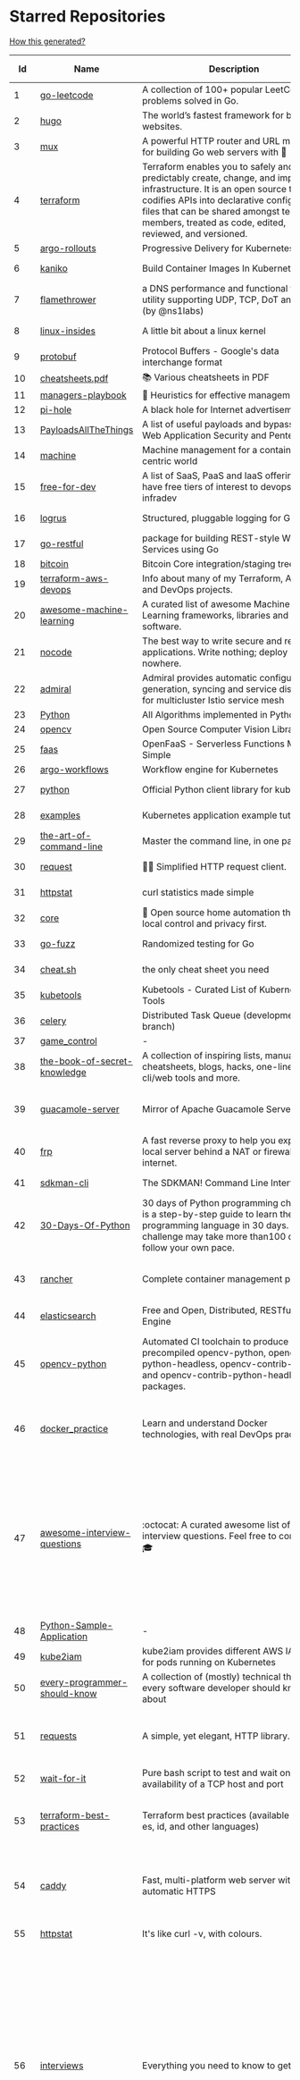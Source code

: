 # Starred Repositories  

[How this generated?](../master/USAGE.md)  

| Id 			| Name			| Description | Star Counts | Topics/Tags   | Last Updated 	|  
| ----------- | ----------- 	| ----------- | ----------- | ----------- 	| -----------   |  
|1|[go-leetcode](https://github.com/austingebauer/go-leetcode.git)|A collection of 100+ popular LeetCode problems solved in Go.|1690|||  
|2|[hugo](https://github.com/gohugoio/hugo.git)|The world’s fastest framework for building websites.|56628|||  
|3|[mux](https://github.com/gorilla/mux.git)|A powerful HTTP router and URL matcher for building Go web servers with 🦍|15911|||  
|4|[terraform](https://github.com/hashicorp/terraform.git)|Terraform enables you to safely and predictably create, change, and improve infrastructure. It is an open source tool that codifies APIs into declarative configuration files that can be shared amongst team members, treated as code, edited, reviewed, and versioned.|30992|||  
|5|[argo-rollouts](https://github.com/argoproj/argo-rollouts.git)|Progressive Delivery for Kubernetes|1332|||  
|6|[kaniko](https://github.com/GoogleContainerTools/kaniko.git)|Build Container Images In Kubernetes|9668||21-1-2022|  
|7|[flamethrower](https://github.com/DNS-OARC/flamethrower.git)|a DNS performance and functional testing utility supporting UDP, TCP, DoT and DoH (by @ns1labs)|245||20-9-2021|  
|8|[linux-insides](https://github.com/0xAX/linux-insides.git)|A little bit about a linux kernel|24121||25-12-2021|  
|9|[protobuf](https://github.com/protocolbuffers/protobuf.git)|Protocol Buffers - Google's data interchange format|52788|||  
|10|[cheatsheets.pdf](https://github.com/qg0/cheatsheets.pdf.git)|📚 Various cheatsheets in PDF|195|||  
|11|[managers-playbook](https://github.com/ksindi/managers-playbook.git)|:book: Heuristics for effective management|4559|||  
|12|[pi-hole](https://github.com/pi-hole/pi-hole.git)|A black hole for Internet advertisements|34682|||  
|13|[PayloadsAllTheThings](https://github.com/swisskyrepo/PayloadsAllTheThings.git)|A list of useful payloads and bypass for Web Application Security and Pentest/CTF|33779|||  
|14|[machine](https://github.com/docker/machine.git)|Machine management for a container-centric world|6484||2-9-2019|  
|15|[free-for-dev](https://github.com/ripienaar/free-for-dev.git)|A list of SaaS, PaaS and IaaS offerings that have free tiers of interest to devops and infradev|52959|||  
|16|[logrus](https://github.com/sirupsen/logrus.git)|Structured, pluggable logging for Go.|19734||12-1-2022|  
|17|[go-restful](https://github.com/emicklei/go-restful.git)|package for building REST-style Web Services using Go|4352||8-1-2022|  
|18|[bitcoin](https://github.com/bitcoin/bitcoin.git)|Bitcoin Core integration/staging tree|61412|||  
|19|[terraform-aws-devops](https://github.com/antonbabenko/terraform-aws-devops.git)|Info about many of my Terraform, AWS, and DevOps projects.|260|||  
|20|[awesome-machine-learning](https://github.com/josephmisiti/awesome-machine-learning.git)|A curated list of awesome Machine Learning frameworks, libraries and software.|52749|||  
|21|[nocode](https://github.com/kelseyhightower/nocode.git)|The best way to write secure and reliable applications. Write nothing; deploy nowhere.|51269|||  
|22|[admiral](https://github.com/istio-ecosystem/admiral.git)|Admiral provides automatic configuration generation, syncing and service discovery for multicluster Istio service mesh|408|||  
|23|[Python](https://github.com/TheAlgorithms/Python.git)|All Algorithms implemented in Python|127865|||  
|24|[opencv](https://github.com/opencv/opencv.git)|Open Source Computer Vision Library|59395|||  
|25|[faas](https://github.com/openfaas/faas.git)|OpenFaaS - Serverless Functions Made Simple|20992||25-1-2022|  
|26|[argo-workflows](https://github.com/argoproj/argo-workflows.git)|Workflow engine for Kubernetes|10282|||  
|27|[python](https://github.com/kubernetes-client/python.git)|Official Python client library for kubernetes|4492||15-1-2022|  
|28|[examples](https://github.com/kubernetes/examples.git)|Kubernetes application example tutorials|4705||5-1-2022|  
|29|[the-art-of-command-line](https://github.com/jlevy/the-art-of-command-line.git)|Master the command line, in one page|101616|||  
|30|[request](https://github.com/request/request.git)|🏊🏾 Simplified HTTP request client.|25401||11-2-2020|  
|31|[httpstat](https://github.com/reorx/httpstat.git)|curl statistics made simple|5014||24-12-2020|  
|32|[core](https://github.com/home-assistant/core.git)|:house_with_garden: Open source home automation that puts local control and privacy first.|49268|||  
|33|[go-fuzz](https://github.com/dvyukov/go-fuzz.git)|Randomized testing for Go|4245||14-9-2021|  
|34|[cheat.sh](https://github.com/chubin/cheat.sh.git)|the only cheat sheet you need|28064||1-1-2022|  
|35|[kubetools](https://github.com/collabnix/kubetools.git)|Kubetools - Curated List of Kubernetes Tools|400||19-1-2022|  
|36|[celery](https://github.com/celery/celery.git)|Distributed Task Queue (development branch)|18561||25-1-2022|  
|37|[game_control](https://github.com/ChoudharyChanchal/game_control.git)|-|747|||  
|38|[the-book-of-secret-knowledge](https://github.com/trimstray/the-book-of-secret-knowledge.git)|A collection of inspiring lists, manuals, cheatsheets, blogs, hacks, one-liners, cli/web tools and more.|58336|||  
|39|[guacamole-server](https://github.com/apache/guacamole-server.git)|Mirror of Apache Guacamole Server|1980|guacamole, c, network-client, java, network-server, javascript|12-1-2022|  
|40|[frp](https://github.com/fatedier/frp.git)|A fast reverse proxy to help you expose a local server behind a NAT or firewall to the internet.|52900|||  
|41|[sdkman-cli](https://github.com/sdkman/sdkman-cli.git)|The SDKMAN! Command Line Interface|4446||21-1-2022|  
|42|[30-Days-Of-Python](https://github.com/Asabeneh/30-Days-Of-Python.git)|30 days of Python programming challenge is a step-by-step guide to learn the Python programming language in 30 days. This challenge may take more than100 days, follow your own pace. |8648||17-11-2021|  
|43|[rancher](https://github.com/rancher/rancher.git)|Complete container management platform|18391|rancher, docker, kubernetes, orchestration, cattle, containers|25-1-2022|  
|44|[elasticsearch](https://github.com/elastic/elasticsearch.git)|Free and Open, Distributed, RESTful Search Engine|58272|elasticsearch, java, search-engine||  
|45|[opencv-python](https://github.com/opencv/opencv-python.git)|Automated CI toolchain to produce precompiled opencv-python, opencv-python-headless, opencv-contrib-python and opencv-contrib-python-headless packages.|2487|opencv, python, wheel, python-3, opencv-python, opencv-contrib-python, precompiled, pypi, manylinux||  
|46|[docker_practice](https://github.com/yeasy/docker_practice.git)|Learn and understand Docker technologies, with real DevOps practice!|19929|docker, book, cloud-computing, container, kubernetes, swarm, mesos, spark, devops, linux|4-1-2022|  
|47|[awesome-interview-questions](https://github.com/DopplerHQ/awesome-interview-questions.git)|:octocat: A curated awesome list of lists of interview questions. Feel free to contribute! :mortar_board: |44855|awesome-list, awesomeness, interview-questions, interviewing, interview-practice, ruby, javascript, awesome, list, python-interview-questions, rails-interview, javascript-interview-questions, angularjs-interview-questions, android-interview-questions||  
|48|[Python-Sample-Application](https://github.com/uber/Python-Sample-Application.git)|-|353|||  
|49|[kube2iam](https://github.com/jtblin/kube2iam.git)|kube2iam  provides different AWS IAM roles for pods running on Kubernetes|1778|kubernetes, aws||  
|50|[every-programmer-should-know](https://github.com/mtdvio/every-programmer-should-know.git)|A collection of (mostly) technical things every software developer should know about|52011|cc-by, computer-science, educational, novice, collection||  
|51|[requests](https://github.com/psf/requests.git)|A simple, yet elegant, HTTP library.|46747|python, http, forhumans, requests, python-requests, client, humans, cookies||  
|52|[wait-for-it](https://github.com/vishnubob/wait-for-it.git)|Pure bash script to test and wait on the availability of a TCP host and port|7349||22-8-2020|  
|53|[terraform-best-practices](https://github.com/antonbabenko/terraform-best-practices.git)|Terraform best practices (available in en, fr, es, id, and other languages)|1188|terraform, terraform-configurations, best-practices, free, terraform-modules, ebook||  
|54|[caddy](https://github.com/caddyserver/caddy.git)|Fast, multi-platform web server with automatic HTTPS|36636|go, web-server, caddyfile, http, http-server, reverse-proxy, https, tls, automatic-https, privacy, security||  
|55|[httpstat](https://github.com/davecheney/httpstat.git)|It's like curl -v, with colours. |5907||10-10-2021|  
|56|[interviews](https://github.com/kdn251/interviews.git)|Everything you need to know to get the job.|55830|java, interview, interview-questions, interview-practice, interview-preparation, interview-prep, algorithm, algorithm-challenges, algorithms, algorithm-competitions, technical-coding-interview, leetcode, leetcode-solutions, leetcode-java, coding-interviews, coding-interview, coding-challenge, coding-challenges, leetcode-questions, interviews||  
|57|[project-layout](https://github.com/golang-standards/project-layout.git)|Standard Go Project Layout|29141|go, golang, project-template, standards, project-structure|22-8-2021|  
|58|[learn-regex](https://github.com/ziishaned/learn-regex.git)|Learn regex the easy way|40427||20-1-2022|  
|59|[tech-interview-handbook](https://github.com/yangshun/tech-interview-handbook.git)|💯 Curated interview preparation materials for busy engineers|64869|interview-questions, coding-interviews, interview-practice, interview-preparation, algorithm, algorithms, hacktoberfest|25-1-2022|  
|60|[Terraform-012](https://github.com/addamstj/Terraform-012.git)|Code for the Terraform course|49|||  
|61|[geeksforgeeks.pdf](https://github.com/dufferzafar/geeksforgeeks.pdf.git)|Topic wise PDFs of Geeks for Geeks articles. (Last updated in October 2018)|486|||  
|62|[wrk2](https://github.com/giltene/wrk2.git)|A constant throughput, correct latency recording variant of wrk|3322||24-9-2019|  
|63|[autoscaler](https://github.com/kubernetes/autoscaler.git)|Autoscaling components for Kubernetes|5295||25-1-2022|  
|64|[packer](https://github.com/hashicorp/packer.git)|Packer is a tool for creating identical machine images for multiple platforms from a single source configuration.|13465||24-1-2022|  
|65|[bokeh](https://github.com/bokeh/bokeh.git)|Interactive Data Visualization in the browser, from  Python|15930||25-1-2022|  
|66|[mypy](https://github.com/python/mypy.git)|Optional static typing for Python|12202||25-1-2022|  
|67|[xdp-tutorial](https://github.com/xdp-project/xdp-tutorial.git)|XDP tutorial|1130|||  
|68|[awesome-go](https://github.com/avelino/awesome-go.git)|A curated list of awesome Go frameworks, libraries and software|74344|golang, golang-library, go, awesome, awesome-list, hacktoberfest||  
|69|[cert-manager](https://github.com/jetstack/cert-manager.git)|Automatically provision and manage TLS certificates in Kubernetes|8291|kubernetes, letsencrypt, tls, certificate, crd, hacktoberfest|25-1-2022|  
|70|[typing](https://github.com/python/typing.git)|Python static typing home. Contains the source for typing_extensions and the documentation. Also hosts a user help forum.|1120|||  
|71|[brooklin](https://github.com/linkedin/brooklin.git)|An extensible distributed system for reliable nearline data streaming at scale|737||25-1-2022|  
|72|[awless](https://github.com/wallix/awless.git)|A Mighty CLI for AWS|4827|||  
|73|[schedule](https://github.com/dbader/schedule.git)|Python job scheduling for humans.|9378||26-6-2021|  
|74|[octant](https://github.com/vmware-tanzu/octant.git)|Highly extensible platform for developers to better understand the complexity of Kubernetes clusters.|5669||13-1-2022|  
|75|[coding-interview-university](https://github.com/jwasham/coding-interview-university.git)|A complete computer science study plan to become a software engineer.|204787|||  
|76|[crouton](https://github.com/dnschneid/crouton.git)|Chromium OS Universal Chroot Environment|8005||11-1-2022|  
|77|[dapr](https://github.com/dapr/dapr.git)|Dapr is a portable, event-driven, runtime for building distributed applications across cloud and edge.|16743|microservices, microservice, kubernetes, sidecar, state-management, event-driven, pubsub, serverless, containers|25-1-2022|  
|78|[docker-cheat-sheet](https://github.com/wsargent/docker-cheat-sheet.git)|Docker Cheat Sheet|20577|docker, cheet-sheet|31-10-2021|  
|79|[helm-git-repo](https://github.com/yks0000/helm-git-repo.git)|A Helm Repo (Automatically build index.yaml)|1||6-4-2021|  
|80|[runc](https://github.com/opencontainers/runc.git)|CLI tool for spawning and running containers according to the OCI specification|8848|containers, docker, oci|24-1-2022|  
|81|[microservices-demo](https://github.com/GoogleCloudPlatform/microservices-demo.git)|Sample cloud-native application with 10 microservices showcasing Kubernetes, Istio, gRPC and OpenCensus.|11554|kubernetes, grpc, istio, opencensus, gke, skaffold, sample-application, google-cloud, samples|20-1-2022|  
|82|[markdown-here](https://github.com/adam-p/markdown-here.git)|Google Chrome, Firefox, and Thunderbird extension that lets you write email in Markdown and render it before sending.|54205||30-9-2018|  
|83|[atom](https://github.com/atom/atom.git)|:atom: The hackable text editor|56645|atom, editor, javascript, electron, windows, linux, macos|17-1-2022|  
|84|[emissary](https://github.com/emissary-ingress/emissary.git)|open source Kubernetes-native API gateway for microservices built on the Envoy Proxy|3623|ambassador, kubernetes, gateway-api, microservice, cloud-native, api-gateway, docker, api-management, kubernetes-ingress, envoy-proxy, envoy, kubernetes-annotations|12-1-2022|  
|85|[kraken](https://github.com/uber/kraken.git)|P2P Docker registry capable of distributing TBs of data in seconds|4908|docker, docker-registry, container, docker-image, p2p, bittorrent|6-1-2022|  
|86|[dokku](https://github.com/dokku/dokku.git)|A docker-powered PaaS that helps you build and manage the lifecycle of applications|22283|dokku, paas, heroku, docker, kubernetes, nomad, containers, buildpack, devops|24-1-2022|  
|87|[awesome-flask](https://github.com/humiaozuzu/awesome-flask.git)|A curated list of awesome Flask resources and plugins|10367||17-9-2019|  
|88|[flask-celery-example](https://github.com/miguelgrinberg/flask-celery-example.git)|This repository contains the example code for my blog article Using Celery with Flask.|1024||12-9-2021|  
|89|[arrow](https://github.com/arrow-py/arrow.git)|🏹 Better dates & times for Python|7733|python, arrow, datetime, date, time, timestamp, timezones, hacktoberfest|20-1-2022|  
|90|[ssl-cert-check](https://github.com/Matty9191/ssl-cert-check.git)|Send notifications when SSL certificates are about to expire.|525||29-9-2021|  
|91|[terraform-course](https://github.com/wardviaene/terraform-course.git)|Course files for my Udemy course about Terraform|1218|||  
|92|[nativefier](https://github.com/nativefier/nativefier.git)|Make any web page a desktop application|29667|nodejs, electron, linux, windows, macos, desktop-application|23-1-2022|  
|93|[GoCasts](https://github.com/StephenGrider/GoCasts.git)|Companion Repo to https://www.udemy.com/go-the-complete-developers-guide/|1530||25-8-2017|  
|94|[boulder](https://github.com/letsencrypt/boulder.git)|An ACME-based certificate authority, written in Go. |4134|boulder, go, acme, certificate-authority, tls, lets-encrypt, ca, pki, rfc8555|25-1-2022|  
|95|[iris](https://github.com/linkedin/iris.git)|Iris is a highly configurable and flexible service for paging and messaging.|643|paging, escalation, messaging, automation|20-1-2022|  
|96|[django-health-check](https://github.com/KristianOellegaard/django-health-check.git)|a pluggable app that runs a full check on the deployment, using a number of plugins to check e.g. database, queue server, celery processes, etc.|765||18-1-2022|  
|97|[watchdog](https://github.com/gorakhargosh/watchdog.git)|Python library and shell utilities to monitor filesystem events.|5111||29-12-2021|  
|98|[Python-for-Algorithms--Data-Structures--and-Interviews](https://github.com/jmportilla/Python-for-Algorithms--Data-Structures--and-Interviews.git)|Files for Udemy Course on Algorithms and Data Structures|1960||30-12-2021|  
|99|[dashboard](https://github.com/kubernetes/dashboard.git)|General-purpose web UI for Kubernetes clusters|10706||25-1-2022|  
|100|[python-telegram-bot](https://github.com/python-telegram-bot/python-telegram-bot.git)|We have made you a wrapper you can't refuse|17525||3-1-2022|  
|101|[minio](https://github.com/minio/minio.git)|High Performance, Kubernetes Native Object Storage|31223|go, storage, cloud, s3, objectstorage, cloudstorage, amazon-s3, cloudnative|25-1-2022|  
|102|[flux](https://github.com/fluxcd/flux.git)|Successor: https://github.com/fluxcd/flux2 — The GitOps Kubernetes operator|6703|kubernetes, gitops, continuous-deployment, continuous-delivery, helm, kustomize, monitoring|8-12-2021|  
|103|[ksonnet](https://github.com/ksonnet/ksonnet.git)|A CLI-supported framework that streamlines writing and deployment of Kubernetes configurations to multiple clusters.|1153||5-2-2019|  
|104|[pipenv](https://github.com/pypa/pipenv.git)| Python Development Workflow for Humans.|22611||24-1-2022|  
|105|[professional-services](https://github.com/GoogleCloudPlatform/professional-services.git)|Common solutions and tools developed by Google Cloud's Professional Services team|1964||17-1-2022|  
|106|[kubespray](https://github.com/kubernetes-sigs/kubespray.git)|Deploy a Production Ready Kubernetes Cluster|11772||25-1-2022|  
|107|[github1s](https://github.com/conwnet/github1s.git)|One second to read GitHub code with VS Code.|20563||13-1-2022|  
|108|[x509-certificate-exporter](https://github.com/enix/x509-certificate-exporter.git)|A Prometheus exporter to monitor x509 certificates expiration in Kubernetes clusters or standalone|170||4-1-2022|  
|109|[lens](https://github.com/lensapp/lens.git)|Lens - The way the world runs Kubernetes|16852||25-1-2022|  
|110|[skaffold](https://github.com/GoogleContainerTools/skaffold.git)|Easy and Repeatable Kubernetes Development|12367||23-1-2022|  
|111|[awesome-sre](https://github.com/dastergon/awesome-sre.git)|A curated list of Site Reliability and Production Engineering resources.|7902||13-1-2022|  
|112|[azure4everyone-samples](https://github.com/MarczakIO/azure4everyone-samples.git)|-|152||5-1-2021|  
|113|[vizceral](https://github.com/Netflix/vizceral.git)|WebGL visualization for displaying animated traffic graphs|3880|graph, traffic, visualization, webgl, monitoring|20-7-2019|  
|114|[realworld](https://github.com/gothinkster/realworld.git)|"The mother of all demo apps" — Exemplary fullstack Medium.com clone powered by React, Angular, Node, Django, and many more 🏅|63384|||  
|115|[kops](https://github.com/kubernetes/kops.git)|Kubernetes Operations (kops) - Production Grade K8s Installation, Upgrades, and Management|13684|kubernetes, go, cncf, containers, kops|21-1-2022|  
|116|[awesome-awesomeness](https://github.com/bayandin/awesome-awesomeness.git)|A curated list of awesome awesomeness|28454||15-11-2021|  
|117|[linkerd2](https://github.com/linkerd/linkerd2.git)|Ultralight, security-first service mesh for Kubernetes. Main repo for Linkerd 2.x.|8028||25-1-2022|  
|118|[chartmuseum](https://github.com/helm/chartmuseum.git)|Host your own Helm Chart Repository|2686||25-1-2022|  
|119|[external-dns](https://github.com/kubernetes-sigs/external-dns.git)|Configure external DNS servers (AWS Route53, Google CloudDNS and others) for Kubernetes Ingresses and Services|4883|dns, kubernetes, route53, aws, clouddns, gcp, ingress, k8s-sig-network, dns-record, dns-providers, external-dns, dns-controller, dns-servers|21-1-2022|  
|120|[swagger-ui](https://github.com/swagger-api/swagger-ui.git)|Swagger UI is a collection of HTML, JavaScript, and CSS assets that dynamically generate beautiful documentation from a Swagger-compliant API.|21468||25-1-2022|  
|121|[gitops-engine](https://github.com/argoproj/gitops-engine.git)|Democratizing GitOps|1262||24-1-2022|  
|122|[ohmyzsh](https://github.com/ohmyzsh/ohmyzsh.git)|🙃   A delightful community-driven (with 2,000+ contributors) framework for managing your zsh configuration. Includes 300+ optional plugins (rails, git, macOS, hub, docker, homebrew, node, php, python, etc), 140+ themes to spice up your morning, and an auto-update tool so that makes it easy to keep up with the latest updates from the community.|139826||24-1-2022|  
|123|[chaosmonkey](https://github.com/Netflix/chaosmonkey.git)|Chaos Monkey is a resiliency tool that helps applications tolerate random instance failures.|11800||30-10-2020|  
|124|[mkcert](https://github.com/FiloSottile/mkcert.git)|A simple zero-config tool to make locally trusted development certificates with any names you'd like.|33444|https, tls, certificates, local-development, localhost, root-ca, macos, linux, windows, ios, firefox, chrome|13-2-2021|  
|125|[github-cheat-sheet](https://github.com/tiimgreen/github-cheat-sheet.git)|A list of cool features of Git and GitHub.|33759||6-10-2020|  
|126|[face_recognition](https://github.com/ageitgey/face_recognition.git)|The world's simplest facial recognition api for Python and the command line|42918||14-6-2021|  
|127|[algorithm-visualizer](https://github.com/algorithm-visualizer/algorithm-visualizer.git)|:fireworks:Interactive Online Platform that Visualizes Algorithms from Code|36243||30-11-2021|  
|128|[boto3](https://github.com/boto/boto3.git)|AWS SDK for Python|6982|||  
|129|[age](https://github.com/FiloSottile/age.git)|A simple, modern and secure encryption tool (and Go library) with small explicit keys, no config options, and UNIX-style composability.|9790|||  
|130|[kubewatch](https://github.com/bitnami-labs/kubewatch.git)|Watch k8s events and trigger Handlers|2331||10-9-2020|  
|131|[dailybot](https://github.com/sapumar/dailybot.git)|Simple telegram bot to remind about the daily stand up|8||23-12-2021|  
|132|[styleguide](https://github.com/google/styleguide.git)|Style guides for Google-originated open-source projects|29734||13-1-2022|  
|133|[salt](https://github.com/saltstack/salt.git)|Software to automate the management and configuration of any infrastructure or application at scale. Get access to the Salt software package repository here: |12154||25-1-2022|  
|134|[awesome-microservices](https://github.com/mfornos/awesome-microservices.git)|A curated list of Microservice Architecture related principles and technologies.|10748||20-8-2021|  
|135|[sqlc](https://github.com/kyleconroy/sqlc.git)|Generate type-safe code from SQL|4714||22-1-2022|  
|136|[http2smugl](https://github.com/neex/http2smugl.git)|-|361||10-11-2021|  
|137|[charts](https://github.com/helm/charts.git)|⚠️(OBSOLETE) Curated applications for Kubernetes|15352|kubernetes, charts, helm|21-12-2021|  
|138|[ntopng](https://github.com/ntop/ntopng.git)|Web-based Traffic and Security Network Traffic Monitoring|4388|||  
|139|[slate](https://github.com/slatedocs/slate.git)|Beautiful static documentation for your API|33587|slate, api-documentation, api, static-site-generator|15-12-2021|  
|140|[bcc](https://github.com/iovisor/bcc.git)|BCC - Tools for BPF-based Linux IO analysis, networking, monitoring, and more|13581|||  
|141|[kubernetes-handbook](https://github.com/rootsongjc/kubernetes-handbook.git)|Kubernetes中文指南/云原生应用架构实践手册 -  https://jimmysong.io/kubernetes-handbook|9552|kubernetes, cloud-native, service-mesh, handbook, cncf, gitbook|20-1-2022|  
|142|[ecs-refarch-service-discovery](https://github.com/awslabs/ecs-refarch-service-discovery.git)|An EC2 Container Service Reference Architecture for providing Service Discovery to containers using CloudWatch Events, Lambda and Route 53 private hosted zones. |436||25-7-2016|  
|143|[pre-commit-terraform](https://github.com/antonbabenko/pre-commit-terraform.git)|pre-commit git hooks to take care of Terraform configurations|1489|git-hooks, terraform, code-style, hooks, pre-commit, automation|11-1-2022|  
|144|[system-design-interview](https://github.com/checkcheckzz/system-design-interview.git)|System design interview for IT companies|16640|||  
|145|[katib](https://github.com/kubeflow/katib.git)|Repository for hyperparameter tuning|1129||25-1-2022|  
|146|[forcediphttpsadapter](https://github.com/Roadmaster/forcediphttpsadapter.git)|A requests TransportAdapter allowing to force a specific IP for HTTPS connections.|37||1-11-2021|  
|147|[cdk8s](https://github.com/cdk8s-team/cdk8s.git)|Define Kubernetes native apps and abstractions using object-oriented programming|2755||25-1-2022|  
|148|[pykiteconnect](https://github.com/zerodha/pykiteconnect.git)|The official Python client library for the Kite Connect trading APIs|637||3-12-2021|  
|149|[awesome-cheatsheets](https://github.com/LeCoupa/awesome-cheatsheets.git)|👩‍💻👨‍💻 Awesome cheatsheets for popular programming languages, frameworks and development tools. They include everything you should know in one single file.|26545|cheatsheets, javascript, bash, nodejs, cheatsheet, database, language, frontend, backend, feathersjs, redis, vuejs, vim, django, programming-language, xcode, php, docker, kubernetes, sailsjs|22-1-2022|  
|150|[landscape](https://github.com/cncf/landscape.git)|🌄The Cloud Native Interactive Landscape filters and sorts hundreds of projects and products, and shows details including GitHub stars, funding or market cap, first and last commits, contributor counts, headquarters location, and recent tweets.|8044|cloud-native, landscape, cncf, svg, logo, serverless, crunchbase|25-1-2022|  
|151|[dive](https://github.com/wagoodman/dive.git)|A tool for exploring each layer in a docker image|29697|docker, docker-image, inspector, explorer, cli, tui|2-7-2021|  
|152|[authelia](https://github.com/authelia/authelia.git)|The Single Sign-On Multi-Factor portal for web apps|11530|totp, u2f, ldap, nginx, sso-authentication, yubikey, two-factor-authentication, docker, cookie, kubernetes, sso, multifactor, push-notifications, traefik, mfa, two-factor, authentication, security, golang, 2fa|22-1-2022|  
|153|[falcon](https://github.com/falconry/falcon.git)|The no-nonsense REST API and microservices framework for Python developers, with a focus on reliability, correctness, and performance at scale.|8690|python, framework, rest, microservices, web, api, http, wsgi, asgi|16-1-2022|  
|154|[cloud-custodian](https://github.com/cloud-custodian/cloud-custodian.git)|Rules engine for cloud security, cost optimization, and governance, DSL in yaml for policies to query, filter, and take actions on resources|3970|aws, compliance, cloud, rules-engine, cloud-computing, management, serverless, lambda, gcp, azure|20-1-2022|  
|155|[papers-we-love](https://github.com/papers-we-love/papers-we-love.git)|Papers from the computer science community to read and discuss.|52631|computer-science, read-papers, meetup, papers, programming, theory, awesome||  
|156|[wrk](https://github.com/wg/wrk.git)|Modern HTTP benchmarking tool|31122||7-2-2021|  
|157|[public-apis](https://github.com/public-apis/public-apis.git)|A collective list of free APIs|177738|api, public-apis, free, apis, list, development, software, public, resources, dataset, open-source, public-api, lists|22-1-2022|  
|158|[zuul](https://github.com/Netflix/zuul.git)|Zuul is a gateway service that provides dynamic routing, monitoring, resiliency, security, and more.|11660||24-1-2022|  
|159|[google-cloud-python](https://github.com/googleapis/google-cloud-python.git)|Google Cloud Client Library for Python|3786||25-1-2022|  
|160|[kubeflow](https://github.com/kubeflow/kubeflow.git)|Machine Learning Toolkit for Kubernetes|11142|ml, kubernetes, minikube, tensorflow, notebook, google-kubernetes-engine, jupyter, machine-learning, kubeflow|25-1-2022|  
|161|[terraform-provider-restapi](https://github.com/Mastercard/terraform-provider-restapi.git)|A terraform provider to manage objects in a RESTful API|540||6-9-2021|  
|162|[stern](https://github.com/wercker/stern.git)|⎈ Multi pod and container log tailing for Kubernetes|5681|kubernetes, tail, devops, logging, debugging|5-7-2019|  
|163|[benten](https://github.com/intuit/benten.git)|Chatbot Development Framework (with Slack integration for Jira and Jenkins)|125||31-3-2021|  
|164|[gitignore](https://github.com/github/gitignore.git)|A collection of useful .gitignore templates|128773|gitignore, git||  
|165|[blockly](https://github.com/google/blockly.git)|The web-based visual programming editor.|9950||19-1-2022|  
|166|[google-api-python-client](https://github.com/googleapis/google-api-python-client.git)|🐍 The official Python client library for Google's discovery based APIs.|5349||25-1-2022|  
|167|[coreutils](https://github.com/uutils/coreutils.git)|Cross-platform Rust rewrite of the GNU coreutils|9781|rust, coreutils, gnu-coreutils, busybox, cross-platform, command-line-tool|25-1-2022|  
|168|[labs](https://github.com/docker/labs.git)|This is a collection of tutorials for learning how to use Docker with various tools. Contributions welcome.|10526|docker-tutorial, lab, swarm, docker, docker-compose, swarm-mode, orchestration, windows, dotnet, java, security, containers|15-10-2020|  
|169|[pygradle](https://github.com/linkedin/pygradle.git)|Using Gradle to build Python projects|548|gradle, python, linkedin|3-3-2020|  
|170|[clair](https://github.com/quay/clair.git)|Vulnerability Static Analysis for Containers|8427|containers, static-analysis, go, kubernetes, docker, oci, oci-image, vulnerabilities, clair|24-1-2022|  
|171|[flower](https://github.com/mher/flower.git)|Real-time monitor and web admin for Celery distributed task queue|5075|celery, task-queue, monitoring, administration, workers, rabbitmq, redis, python, asynchronous|25-11-2021|  
|172|[k8s-conformance](https://github.com/cncf/k8s-conformance.git)|🧪CNCF K8s Conformance Working Group|639|cncf, kubernetes, conformance|21-1-2022|  
|173|[trafficserver](https://github.com/apache/trafficserver.git)|Apache Traffic Server™ is a fast, scalable and extensible HTTP/1.1 and HTTP/2 compliant caching proxy server.|1424|proxy, cdn, cache, apache, hacktoberfest|25-1-2022|  
|174|[terraformer](https://github.com/GoogleCloudPlatform/terraformer.git)|CLI tool to generate terraform files from existing infrastructure (reverse Terraform). Infrastructure to Code|6583|cloud, terraform, terraform-configurations, gcp, google-cloud, hcl, golang, infrastructure-as-code, aws, kubernetes|18-1-2022|  
|175|[telegram-bot-heroku-deploy](https://github.com/AnshumanFauzdar/telegram-bot-heroku-deploy.git)|Detailed guide to initially deploy a simple telegram python bot to heroku|29|heroku-app, telegram-bot, telegram, deploy, hacktoberfest|7-10-2020|  
|176|[awesome-kubernetes](https://github.com/ramitsurana/awesome-kubernetes.git)|A curated list for awesome kubernetes sources :ship::tada:|12400|kubernetes, minikube, meetup, resource, kubernetes-sources, google-cloud, kubernetes-cluster, deploy-kubernetes, aws, enterprise-kubernetes-products, monitoring-kubernetes, azure, schedule, google-kubernetes, docker, cloud-providers, books, machine-learning|19-1-2022|  
|177|[consul](https://github.com/hashicorp/consul.git)|Consul is a distributed, highly available, and data center aware solution to connect and configure applications across dynamic, distributed infrastructure.|24120|consul, service-mesh, service-discovery, kubernetes, vault|25-1-2022|  
|178|[litestream](https://github.com/benbjohnson/litestream.git)|Streaming replication for SQLite.|4098|sqlite, replication, s3|24-1-2022|  
|179|[sonobuoy](https://github.com/vmware-tanzu/sonobuoy.git)|Sonobuoy is a diagnostic tool that makes it easier to understand the state of a Kubernetes cluster by running a set of Kubernetes conformance tests and other plugins in an accessible and non-destructive manner.|2480|kubernetes, kubernetes-cluster, kubernetes-setup, kubernetes-deployment, discovery, bugreport, heptio, tanzu, sonobuoy, conformance, conformance-tests, cncf|24-1-2022|  
|180|[sre-interview-prep-guide](https://github.com/mxssl/sre-interview-prep-guide.git)|Site Reliability Engineer Interview Preparation Guide|2572|study, preparation, sre, sre-interview, interview-preparation, site-reliability-engineer|5-1-2022|  
|181|[httpie](https://github.com/httpie/httpie.git)|As easy as /aitch-tee-tee-pie/ 🥧 Modern, user-friendly command-line HTTP client for the API era. JSON support, colors, sessions, downloads, plugins & more. https://twitter.com/httpie|53531|http, cli, client, terminal, web, json, development, rest, debugging, python, usability, httpie, developer-tools, http-client, curl, devops, api, api-client, rest-api, api-testing|25-1-2022|  
|182|[k9s](https://github.com/derailed/k9s.git)|🐶 Kubernetes CLI To Manage Your Clusters In Style!|15078|k9s, kubernetes, kubernetes-cli, kubernetes-clusters, k8s, k8s-cluster, go, golang|25-1-2022|  
|183|[codebytere.github.io](https://github.com/codebytere/codebytere.github.io.git)|personal website|420||17-1-2022|  
|184|[terraform-cdk](https://github.com/hashicorp/terraform-cdk.git)|Define infrastructure resources using programming constructs and provision them using HashiCorp Terraform|3142|terraform, cdk, cdktf|25-1-2022|  
|185|[rich](https://github.com/Textualize/rich.git)|Rich is a Python library for rich text and beautiful formatting in the terminal.|34218|python, python3, python-library, terminal, terminal-color, markdown, tables, syntax-highlighting, ansi-colors, progress-bar-python, progress-bar, traceback, rich, tracebacks-rich, emoji|25-1-2022|  
|186|[compose](https://github.com/docker/compose.git)|Define and run multi-container applications with Docker|24806|docker, docker-compose, orchestration, go, golang|21-1-2022|  
|187|[portainer](https://github.com/portainer/portainer.git)|Making Docker and Kubernetes management easy.|20724|docker, docker-swarm, ui, docker-deployment, docker-compose, docker-container, docker-image, portainer, docker-ui, dockerfile, moby, hacktoberfest, kubernetes|25-1-2022|  
|188|[sops](https://github.com/mozilla/sops.git)|Simple and flexible tool for managing secrets|9014|security, secret-distribution, devops, aws, pgp, gcp, secret-management, azure, sops|8-4-2021|  
|189|[echo](https://github.com/labstack/echo.git)|High performance, minimalist Go web framework|21523|go, echo, web, middleware, microservice, websocket, ssl, letsencrypt, micro-framework, https, http2, web-framework, labstack-echo|24-1-2022|  
|190|[awesome-gcp-certifications](https://github.com/sathishvj/awesome-gcp-certifications.git)|Google Cloud Platform Certification resources.|2223|google-cloud-platform, certification, gcp, cloud|17-1-2022|  
|191|[awesome-algorithms](https://github.com/tayllan/awesome-algorithms.git)|A curated list of awesome places to learn and/or practice algorithms.|10826||7-7-2021|  
|192|[brackets](https://github.com/adobe/brackets.git)|An open source code editor for the web, written in JavaScript, HTML and CSS.|33697|||  
|193|[build-your-own-x](https://github.com/danistefanovic/build-your-own-x.git)|🤓 Build your own (insert technology here)|128224|programming, tutorials, tutorial-code, tutorial-exercises, free||  
|194|[howdoi](https://github.com/gleitz/howdoi.git)|instant coding answers via the command line|9271||26-10-2021|  
|195|[fortio-operator](https://github.com/verfio/fortio-operator.git)|Load Testing Operator within the Kubernetes cluster and outside of it.|35|||  
|196|[schema](https://github.com/keleshev/schema.git)|Schema validation just got Pythonic|2511|||  
|197|[golang-web-dev](https://github.com/GoesToEleven/golang-web-dev.git)|-|2869|||  
|198|[terminals-are-sexy](https://github.com/k4m4/terminals-are-sexy.git)|💥 A curated list of Terminal frameworks, plugins & resources for CLI lovers.|10293|terminal, curated-list, awesome-lists, cli-lovers|13-12-2020|  
|199|[discourse](https://github.com/discourse/discourse.git)|A platform for community discussion. Free, open, simple.|34874|discourse, javascript, rails, ruby, ember, forum, postgresql||  
|200|[monkey](https://github.com/bouk/monkey.git)|Monkey patching in Go|2745||9-12-2019|  
|201|[graphene-django](https://github.com/graphql-python/graphene-django.git)|Integrate GraphQL into your Django project.|3766|graphene, django, python, graphql|22-1-2022|  
|202|[hubot-slack](https://github.com/slackapi/hubot-slack.git)|Slack Developer Kit for Hubot|2267|hubot-adapter, hubot, coffeescript, slack, slack-app, bot|13-1-2022|  
|203|[awesome-docker](https://github.com/veggiemonk/awesome-docker.git)|:whale: A curated list of Docker resources and projects|21088|docker, awesome, awesome-list, container, tools, dockerfile, list, moby, docker-container, docker-image, docker-environment, docker-deployment, docker-swarm, docker-api, docker-monitoring, docker-machine, docker-security, docker-registry|23-1-2022|  
|204|[haproxy](https://github.com/haproxy/haproxy.git)|HAProxy Load Balancer's development branch (mirror of git.haproxy.org)|2550|haproxy, load-balancer, reverse-proxy, proxy, http, http2, cache, fastcgi, high-availability, https, ipv6, proxy-protocol, ddos-mitigation, tls13, high-performance, caching|25-1-2022|  
|205|[ora](https://github.com/sindresorhus/ora.git)|Elegant terminal spinner|7472||13-9-2021|  
|206|[click](https://github.com/pallets/click.git)|Python composable command line interface toolkit|11906|python, cli, click, pallets|13-1-2022|  
|207|[starred-repo-toc](https://github.com/yks0000/starred-repo-toc.git)|Generates Markdown table for all Starred Repositories by a GitHub user.|4|starred-repositories, starred|25-1-2022|  
|208|[tldr](https://github.com/tldr-pages/tldr.git)|📚 Collaborative cheatsheets for console commands|37009|shell, man-page, tldr, manpages, documentation, cheatsheets, terminal, command-line, console, examples, help, manual, hacktoberfest|25-1-2022|  
|209|[vegeta](https://github.com/tsenart/vegeta.git)|HTTP load testing tool and library. It's over 9000!|18949|load-testing, go, benchmarking, http||  
|210|[archivy](https://github.com/archivy/archivy.git)|Archivy is a self-hosted knowledge repository that allows you to safely preserve useful content that contributes to your own personal, searchable and extendable wiki.|2776|||  
|211|[kubernetes-the-hard-way](https://github.com/kelseyhightower/kubernetes-the-hard-way.git)|Bootstrap Kubernetes the hard way on Google Cloud Platform. No scripts.|29713|||  
|212|[azure-sdk-for-python](https://github.com/Azure/azure-sdk-for-python.git)|This repository is for active development of the Azure SDK for Python. For consumers of the SDK we recommend visiting our public developer docs at https://docs.microsoft.com/python/azure/ or our versioned developer docs at https://azure.github.io/azure-sdk-for-python. |2344||25-1-2022|  
|213|[rook](https://github.com/rook/rook.git)|Storage Orchestration for Kubernetes|9471||24-1-2022|  
|214|[gping](https://github.com/orf/gping.git)|Ping, but with a graph|5742||17-1-2022|  
|215|[awesome-readme](https://github.com/matiassingers/awesome-readme.git)|A curated list of awesome READMEs|11116|awesome-list, awesome, list, readme|13-12-2021|  
|216|[terraform-multi-account](https://github.com/inovex/terraform-multi-account.git)|Some example how toadress multiple aws accounts with Terraform|20|||  
|217|[seaweedfs](https://github.com/chrislusf/seaweedfs.git)|SeaweedFS is a fast distributed storage system for blobs, objects, files, and data lake, for billions of files! Blob store has O(1) disk seek, cloud tiering. Filer supports Cloud Drive, cross-DC active-active replication, Kubernetes, POSIX FUSE mount, S3 API, S3 Gateway, Hadoop, WebDAV, encryption, Erasure Coding.|13735|distributed-storage, distributed-systems, s3, hdfs, fuse, distributed-file-system, hadoop-hdfs, posix, tiered-file-system, kubernetes, replication, object-storage, s3-storage, seaweedfs, erasure-coding, blob-storage, cloud-drive|25-1-2022|  
|218|[kind](https://github.com/kubernetes-sigs/kind.git)|Kubernetes IN Docker - local clusters for testing Kubernetes|9184|k8s-sig-testing, kubernetes, kubeadm, golang, docker, podman|25-1-2022|  
|219|[awesome-scalability](https://github.com/binhnguyennus/awesome-scalability.git)|The Patterns of Scalable, Reliable, and Performant Large-Scale Systems|37208|system-design, backend, scalability, interview, architecture, devops, design-patterns, interview-questions, awesome-list, big-data, awesome, resources, lists, web-development, programming, system, interview-practice, computer-science, distributed-systems, machine-learning||  
|220|[linkedin-skill-assessments-quizzes](https://github.com/Ebazhanov/linkedin-skill-assessments-quizzes.git)|Full reference of LinkedIn answers 2021 for skill assessments, LinkedIn test, questions and answers (aws-lambda, rest-api, javascript, react, git, html, jquery, mongodb, java, Go, python, machine-learning, power-point) linkedin excel test lösungen, linkedin machine learning test|7665|linkedin, quiz-questions, answers, assessment, quiz, linkedin-questions, free, hacktoberfest, hacktoberfest2020, exam, skills, stargazers, hacktoberfest2021, golang||  
|221|[sanic](https://github.com/sanic-org/sanic.git)|Next generation Python web server/framework   Build fast. Run fast.|15804|python, framework, asyncio, api-server, web, web-server, web-framework, asgi, sanic|19-1-2022|  
|222|[netdata](https://github.com/netdata/netdata.git)|Real-time performance monitoring, done right! https://www.netdata.cloud|57479||25-1-2022|  
|223|[pytest](https://github.com/pytest-dev/pytest.git)|The pytest framework makes it easy to write small tests, yet scales to support complex functional testing|8194||25-1-2022|  
|224|[og-aws](https://github.com/open-guides/og-aws.git)|📙 Amazon Web Services — a practical guide|30735||5-1-2022|  
|225|[terraform-switcher](https://github.com/warrensbox/terraform-switcher.git)|A command line tool to switch between different versions of terraform  (install with homebrew and more)|814|terraform, go, golang|24-1-2022|  
|226|[jsonnet](https://github.com/google/jsonnet.git)|Jsonnet - The data templating language|5318|jsonnet, configuration, config, functional, json|23-1-2022|  
|227|[sceptre](https://github.com/Sceptre/sceptre.git)|Build better AWS infrastructure|1284|aws, cloudformation, infrastructure, python, devops, cloud, sceptre|29-12-2021|  
|228|[cli53](https://github.com/barnybug/cli53.git)|Command line tool for Amazon Route 53|1745||17-1-2021|  
|229|[hey](https://github.com/rakyll/hey.git)|HTTP load generator, ApacheBench (ab) replacement, formerly known as rakyll/boom|12755|||  
|230|[htmlq](https://github.com/mgdm/htmlq.git)|Like jq, but for HTML.|5431|||  
|231|[pyWhat](https://github.com/bee-san/pyWhat.git)|🐸   Identify anything. pyWhat easily lets you identify emails, IP addresses, and more. Feed it a .pcap file or some text and it'll tell you what it is! 🧙‍♀️|5004|cyber, security, hacking, cybersecurity, malware, re, python, pcap, malware-analysis, malware-research, tryhackme, hacktoberfest||  
|232|[awesome-selfhosted](https://github.com/awesome-selfhosted/awesome-selfhosted.git)|A list of Free Software network services and web applications which can be hosted on your own servers|75518|selfhosted, awesome, awesome-list, privacy, hosting, cloud, self-hosted|23-1-2022|  
|233|[design-patterns-for-humans](https://github.com/kamranahmedse/design-patterns-for-humans.git)|An ultra-simplified explanation to design patterns|32585|design-patterns, architecture, software-engineering, engineering, principles, computer-science|22-11-2020|  
|234|[system-design-primer](https://github.com/donnemartin/system-design-primer.git)|Learn how to design large-scale systems. Prep for the system design interview.  Includes Anki flashcards.|159557|programming, development, design, design-system, system, design-patterns, web, web-application, webapp, python, interview, interview-questions, interview-practice|17-11-2021|  
|235|[awesome-courses](https://github.com/prakhar1989/awesome-courses.git)|:books: List of awesome university courses for learning Computer Science!|39044|computer-science, courses, awesome-list, awesome|2-12-2020|  
|236|[shiv](https://github.com/linkedin/shiv.git)|shiv is a command line utility for building fully self contained Python zipapps as outlined in PEP 441, but with all their dependencies included.|1359||24-1-2022|  
|237|[Notepads](https://github.com/JasonStein/Notepads.git)|A modern, lightweight text editor with a minimalist design.|5725|fluent, notepad, texteditor, uwp, markdown, diff-viewer, windows, app||  
|238|[awesome-python-applications](https://github.com/mahmoud/awesome-python-applications.git)|💿 Free software that works great, and also happens to be open-source Python. |13366|python, application, video, audio, graphics, gui, productivity, education, science, game||  
|239|[octodns](https://github.com/octodns/octodns.git)|Tools for managing DNS across multiple providers|2113|dns, workflow, infrastructure-as-code|18-1-2022|  
|240|[ingress-nginx](https://github.com/kubernetes/ingress-nginx.git)|NGINX Ingress Controller for Kubernetes|11987|ingress-controller, kubernetes, nginx|20-1-2022|  
|241|[django](https://github.com/django/django.git)|The Web framework for perfectionists with deadlines.|61956|python, django, web, framework, orm, templates, models, views, apps|25-1-2022|  
|242|[localstack](https://github.com/localstack/localstack.git)|💻  A fully functional local AWS cloud stack. Develop and test your cloud & Serverless apps offline!|38330|aws, localstack, testing, continuous-integration, developer-tools, python|25-1-2022|  
|243|[vscode-debug-visualizer](https://github.com/hediet/vscode-debug-visualizer.git)|An extension for VS Code that visualizes data during debugging.|7154|vscode-extension, hacktoberfest, visualization|19-8-2021|  
|244|[scrapy](https://github.com/scrapy/scrapy.git)|Scrapy, a fast high-level web crawling & scraping framework for Python.|42613|python, scraping, crawling, framework, crawler, hacktoberfest|23-1-2022|  
|245|[Public-APIs](https://github.com/n0shake/Public-APIs.git)|📚 A public list of APIs from round the web.|17863|||  
|246|[gotty](https://github.com/sorenisanerd/gotty.git)|Share your terminal as a web application|1477|||  
|247|[poetry](https://github.com/python-poetry/poetry.git)|Python dependency management and packaging made easy.|18004|python, dependency-manager, package-manager, packaging, hacktoberfest||  
|248|[nginx-module-vts](https://github.com/vozlt/nginx-module-vts.git)|Nginx virtual host traffic status module|2543|c, nginx, nginx-module, nginx-vhost-traffic-status, vozlt-nginx-modules, monitoring||  
|249|[awesome-macOS](https://github.com/iCHAIT/awesome-macOS.git)|  A curated list of awesome applications, softwares, tools and shiny things for macOS.|12685|macos, mac, awesome-list, apple, awesome-lists, awesome, list|9-1-2022|  
|250|[python-slack-sdk](https://github.com/slackapi/python-slack-sdk.git)|Slack Developer Kit for Python|3333|python, slack, slackapi, asyncio, aiohttp-client, aiohttp, websockets, websocket, websocket-client, socket-mode|21-1-2022|  
|251|[computer-science](https://github.com/ossu/computer-science.git)|:mortar_board: Path to a free self-taught education in Computer Science!|105874|computer-science, awesome-list, courses, curriculum||  
|252|[kb](https://github.com/gnebbia/kb.git)|A minimalist command line knowledge base manager|2805|knowledge, cheatsheets, procedures, methodology, pentest-tool, knowledge-base, rtfm, notes, notes-management-system, cli, notebook|31-10-2021|  
|253|[keras-yolo2](https://github.com/experiencor/keras-yolo2.git)|Easy training on custom dataset. Various backends (MobileNet and SqueezeNet) supported. A YOLO demo to detect raccoon run entirely in brower is accessible at https://git.io/vF7vI (not on Windows).|1694|convolutional-networks, deep-learning, yolo2, realtime, regression|31-12-2019|  
|254|[http-api-design](https://github.com/interagent/http-api-design.git)|HTTP API design guide extracted from work on the Heroku Platform API|13536|||  
|255|[kong](https://github.com/Kong/kong.git)|🦍 The Cloud-Native API Gateway |31088|api-gateway, nginx, luajit, microservices, api-management, serverless, apis, iot, consul, docker, reverse-proxy, cloud-native, microservice, kong, devops, servicecontrol, kubernetes, kubernetes-ingress-controller, kubernetes-ingress|24-1-2022|  
|256|[recommenders](https://github.com/microsoft/recommenders.git)|Best Practices on Recommendation Systems|12086|machine-learning, recommender, ranking, deep-learning, python, jupyter-notebook, recommendation-algorithm, rating, operationalization, kubernetes, azure, microsoft, recommendation-system, recommendation-engine, recommendation, data-science, tutorial, artificial-intelligence|13-1-2022|  
|257|[moto](https://github.com/spulec/moto.git)|A library that allows you to easily mock out tests based on AWS infrastructure.|5515|boto, aws, ec2, s3||  
|258|[tokei](https://github.com/XAMPPRocky/tokei.git)|Count your code, quickly.|6107|tokei, cloc, badge, rust, windows, linux, macos, statistics, code, cli|20-12-2021|  
|259|[python-patterns](https://github.com/faif/python-patterns.git)|A collection of design patterns/idioms in Python|30107|python, idioms, design-patterns|7-12-2021|  
|260|[echarts](https://github.com/apache/echarts.git)|Apache ECharts is a powerful, interactive charting and data visualization library for browser|49516|echarts, data-visualization, charts, charting-library, visualization, apache, data-viz, canvas, svg||  
|261|[fortio](https://github.com/fortio/fortio.git)|Fortio load testing library, command line tool, advanced echo server and web UI in go (golang). Allows to specify a set query-per-second load and record latency histograms and other useful stats.|2249|golang, golang-library, golang-application, performance, performance-testing, performance-visualization, http, grpc, proxy, go||  
|262|[moby](https://github.com/moby/moby.git)|Moby Project - a collaborative project for the container ecosystem to assemble container-based systems|62055|docker, containers, go|24-1-2022|  
|263|[kustomize](https://github.com/kubernetes-sigs/kustomize.git)|Customization of kubernetes YAML configurations|7995|k8s-sig-cli, hacktoberfest|24-1-2022|  
|264|[thefuck](https://github.com/nvbn/thefuck.git)|Magnificent app which corrects your previous console command.|66377|python, shell||  
|265|[teleport](https://github.com/gravitational/teleport.git)|Certificate authority and access plane for SSH, Kubernetes, web apps, databases and desktops|10903|ssh, go, bastion, teleport-binaries, certificate, golang, cluster, teleport, firewall, security, jumpserver, rbac, audit, pam, kubernetes, kubernetes-access, firewalls, database-access, postgres, rdp|25-1-2022|  
|266|[kubesphere](https://github.com/kubesphere/kubesphere.git)|The container platform tailored for Kubernetes multi-cloud, datacenter, and edge management ⎈ 🖥 ☁️|8686|devops, container-management, k8s, cncf, cloud-native, servicemesh, kubesphere, kubernetes-platform-solution, kubernetes, jenkins, istio, observability, multi-cluster, hacktoberfest|20-1-2022|  
|267|[containerd](https://github.com/containerd/containerd.git)|An open and reliable container runtime|10153|containerd, oci, containers, docker, cncf, cri, kubernetes, hacktoberfest|25-1-2022|  
|268|[Gooey](https://github.com/chriskiehl/Gooey.git)|Turn (almost) any Python command line program into a full GUI application with one line|15294||20-1-2022|  
|269|[30-Days-of-Code](https://github.com/xeoneux/30-Days-of-Code.git)|👨‍💻 30 Days of Code by HackerRank Solutions in C++, C#, F#, Go, Java, JavaScript, Python, Ruby, Swift & TypeScript. PRs Welcome! 😄|636|hackerrank, java, swift, python, csharp, fsharp, cplusplus, solutions, 30, days, of, code, typescript, go, ruby, kotlin, javascript|11-12-2021|  
|270|[grumpy](https://github.com/giantswarm/grumpy.git)|Kubernetes Validation Admission Controller example|20|||  
|271|[fd](https://github.com/sharkdp/fd.git)|A simple, fast and user-friendly alternative to 'find'|20376|command-line, tool, filesystem, search, regex, rust, cli, terminal, hacktoberfest||  
|272|[ultimate-go](https://github.com/hoanhan101/ultimate-go.git)|The Ultimate Go Study Guide|14702|golang, computer-systems, programming, ebook, study-guide||  
|273|[mergestat](https://github.com/mergestat/mergestat.git)|Query git repositories with SQL. Generate reports, perform status checks, analyze codebases. 🔍 📊|2747|git, sql, sqlite, golang, go, cli, command-line||  
|274|[acme.sh](https://github.com/acmesh-official/acme.sh.git)|A pure Unix shell script implementing ACME client protocol|25178|acme, acme-protocol, letsencrypt, certbot, shell, ash, bash, posix, posix-sh, zerossl, buypass, acme-client||  
|275|[troposphere](https://github.com/cloudtools/troposphere.git)|troposphere - Python library to create AWS CloudFormation descriptions|4618|aws-cloudformation, cloudformation, python, python3, troposphere||  
|276|[locust](https://github.com/locustio/locust.git)|Scalable user load testing tool written in Python|18036|locust, python, load-testing, performance-testing, http, benchmarking, load-generator||  
|277|[watchman](https://github.com/facebook/watchman.git)|Watches files and records, or triggers actions, when they change. |10623|||  
|278|[project-based-learning](https://github.com/practical-tutorials/project-based-learning.git)|Curated list of project-based tutorials|61534|tutorial, project, beginner-project, webdevelopment, python, javascript, cpp, golang||  
|279|[wtf](https://github.com/wtfutil/wtf.git)|The personal information dashboard for your terminal|13044|golang, dashboard, terminal, tui, cui, go, devops, wtf, wtfutil, hacktoberfest||  
|280|[ytfzf](https://github.com/pystardust/ytfzf.git)|A posix script to find and watch youtube videos from the terminal. (Without API)|2301|youtube, cli, terminal, posix, fzf, dmenu, ueberzug||  
|281|[osquery](https://github.com/osquery/osquery.git)|SQL powered operating system instrumentation, monitoring, and analytics.|18598|security, monitoring, intrusion-detection, sql, hacktoberfest||  
|282|[grequests](https://github.com/spyoungtech/grequests.git)|Requests + Gevent = <3|3932||4-10-2021|  
|283|[semgrep](https://github.com/returntocorp/semgrep.git)|Lightweight static analysis for many languages. Find bug variants with patterns that look like source code.|5791|static-analysis, static-code-analysis, java, go, sast, semgrep, r2c, c, python, ruby, javascript, typescript||  
|284|[cilium](https://github.com/cilium/cilium.git)|eBPF-based Networking, Security, and Observability|10736|containers, bpf, security, kubernetes, kubernetes-networking, cni, kernel, loadbalancing, monitoring, troubleshooting, xdp, ebpf, k8s, observability, networking|25-1-2022|  
|285|[tqdm](https://github.com/tqdm/tqdm.git)|A Fast, Extensible Progress Bar for Python and CLI|20952|progressbar, progressmeter, progress-bar, meter, rate, console, terminal, time, progress, gui, python, parallel, cli, utilities, jupyter, discord, telegram, pandas, keras, closember||  
|286|[goaccess](https://github.com/allinurl/goaccess.git)|GoAccess is a real-time web log analyzer and interactive viewer that runs in a terminal in *nix systems or through your browser.|14216|goaccess, c, real-time, data-analysis, analytics, nginx, apache, webserver, web-analytics, monitoring, dashboard, command-line, gdpr, privacy, cli, tui, google-analytics, ncurses, terminal||  
|287|[terratest](https://github.com/gruntwork-io/terratest.git)| Terratest is a Go library that makes it easier to write automated tests for your infrastructure code.|5864|devops, testing, testing-library, aws, terraform, packer, docker, golang|18-1-2022|  
|288|[dockerfiles](https://github.com/jessfraz/dockerfiles.git)|Various Dockerfiles I use on the desktop and on servers.|12313|dockerfiles, bash, docker, dockerfile, linux, shell, containers|27-3-2021|  
|289|[aws-eks-kubernetes-masterclass](https://github.com/stacksimplify/aws-eks-kubernetes-masterclass.git)|AWS EKS Kubernetes - Masterclass   DevOps, Microservices|349|kubernetes, kubernetes-pods, kubernetes-deployment, kubernetes-services, kubernetes-secrets, aws-eks, aws-eks-cluster, aws-ebs, aws-rds, aws-alb, aws-alb-ingress-controller, aws-fargate, aws-codebuild, aws-codecommit, aws-codepipeline, fluentd, aws-cloudwatch, docker, yaml||  
|290|[pendulum](https://github.com/sdispater/pendulum.git)|Python datetimes made easy|4663|python, datetime, date, time, python3, timezones|18-1-2022|  
|291|[auto](https://github.com/intuit/auto.git)|Generate releases based on semantic version labels on pull requests.|1537|release, auto-release, github, slack, jira, releases, publishing, hack, hacktoberfest|20-1-2022|  
|292|[my-mac-os](https://github.com/nikitavoloboev/my-mac-os.git)|List of applications and tools that make my macOS experience even more amazing|18415|macos, curated, alfred, macros, personal, applications, karabiner, mac-setup, ios, nix, awesome|27-8-2021|  
|293|[outrun](https://github.com/Overv/outrun.git)|Execute a local command using the processing power of another Linux machine.|3002||22-3-2021|  
|294|[ansible](https://github.com/ansible/ansible.git)|Ansible is a radically simple IT automation platform that makes your applications and systems easier to deploy and maintain. Automate everything from code deployment to network configuration to cloud management, in a language that approaches plain English, using SSH, with no agents to install on remote systems. https://docs.ansible.com.|51513|python, ansible, hacktoberfest|25-1-2022|  
|295|[k2tf](https://github.com/sl1pm4t/k2tf.git)|Kubernetes YAML to Terraform HCL converter|665|terraform, kubernetes, yaml, hcl, tool, utility, command-line-tool, converter, hashicorp, hashicorp-terraform||  
|296|[goldmark](https://github.com/yuin/goldmark.git)|:trophy: A markdown parser written in Go. Easy to extend, standard(CommonMark) compliant, well structured.|1895|markdown, commonmark, golang, go|24-11-2021|  
|297|[youtube-dl](https://github.com/ytdl-org/youtube-dl.git)|Command-line program to download videos from YouTube.com and other video sites|105443||16-12-2021|  
|298|[halo](https://github.com/manrajgrover/halo.git)|💫 Beautiful spinners for terminal, IPython and Jupyter|2540|halo, spinner, python, jupyter, ora, ipython, async|9-11-2020|  
|299|[chaos-mesh](https://github.com/chaos-mesh/chaos-mesh.git)|A Chaos Engineering Platform for Kubernetes.|4390|chaos, chaos-engineering, chaos-testing, kubernetes, operator, golang, microservice, site-reliability-engineering, fault-injection, cncf, cloud-native, chaos-mesh, chaos-experiments, crd, hacktoberfest||  
|300|[statsd](https://github.com/statsd/statsd.git)|Daemon for easy but powerful stats aggregation|16243|statsd, graphite, javascript, metrics, nodejs||  
|301|[professional-programming](https://github.com/charlax/professional-programming.git)|A collection of full-stack resources for programmers.|16024|read-articles, programmer, professional, scalability, concepts, documentation, lessons-learned, engineer, programming-language, learning, architecture, computer-science||  
|302|[blackfriday](https://github.com/russross/blackfriday.git)|Blackfriday: a markdown processor for Go|4865||27-10-2020|  
|303|[MQTT-Explorer](https://github.com/thomasnordquist/MQTT-Explorer.git)|An all-round MQTT client that provides a structured topic overview|1606|mqtt, mqtt-explorer, homeautomation, mqtt-client, mqtt-smarthome, mqtt-tool|11-8-2021|  
|304|[interview](https://github.com/mission-peace/interview.git)|Interview questions|10173||30-7-2018|  
|305|[upterm](https://github.com/railsware/upterm.git)|A terminal emulator for the 21st century.|19431|tty, terminal, terminal-emulators, console, pty, typescript, electron, react, terminals, shell||  
|306|[argo-cd](https://github.com/argoproj/argo-cd.git)|Declarative continuous deployment for Kubernetes.|8191|argo, kubernetes, continuous-deployment, gitops, continuous-delivery, docker, cd, cicd, pipeline, devops, ci-cd, argo-cd, ksonnet, helm, hacktoberfest|25-1-2022|  
|307|[faker](https://github.com/joke2k/faker.git)|Faker is a Python package that generates fake data for you.|13591|python, fake, testing, dataset, fake-data, test-data, test-data-generator|13-1-2022|  
|308|[katran](https://github.com/facebookincubator/katran.git)|A high performance layer 4 load balancer|3476|||  
|309|[snyk](https://github.com/snyk/snyk.git)|Snyk CLI scans and monitors your projects for security vulnerabilities.|3734|security, monitor, snyk, vulnerabilities||  
|310|[fasthttp](https://github.com/valyala/fasthttp.git)|Fast HTTP package for Go. Tuned for high performance. Zero memory allocations in hot paths. Up to 10x faster than net/http|16811||22-1-2022|  
|311|[learn-python3](https://github.com/jerry-git/learn-python3.git)|Jupyter notebooks for teaching/learning Python 3|4500|teaching-materials, python3, jupyter-notebook, learning-python, python-exercises||  
|312|[miniserve](https://github.com/svenstaro/miniserve.git)|🌟 For when you really just want to serve some files over HTTP right now!|2996|serve, http-server, server, static-files, cli, command-line, command-line-tool|13-1-2022|  
|313|[ngrok](https://github.com/inconshreveable/ngrok.git)|Introspected tunnels to localhost|21302||31-5-2016|  
|314|[pace](https://github.com/CodeByZach/pace.git)|Automatically add a progress bar to your site.|15377|pace, progress-bar, pace-js, loading-bar, loading-indicator, loading-animation|28-7-2021|  
|315|[goreleaser](https://github.com/goreleaser/goreleaser.git)|Deliver Go binaries as fast and easily as possible|9489|homebrew, golang, travis, release-automation, docker, snapcraft, package, deb, rpm, go, apk, hacktoberfest, github-actions|24-1-2022|  
|316|[behave](https://github.com/behave/behave.git)|BDD, Python style.|2506||16-1-2022|  
|317|[gods](https://github.com/emirpasic/gods.git)|GoDS (Go Data Structures). Containers (Sets, Lists, Stacks, Maps, Trees), Sets (HashSet, TreeSet, LinkedHashSet), Lists (ArrayList, SinglyLinkedList, DoublyLinkedList), Stacks (LinkedListStack, ArrayStack), Maps (HashMap, TreeMap, HashBidiMap, TreeBidiMap, LinkedHashMap), Trees (RedBlackTree, AVLTree, BTree, BinaryHeap), Comparators, Iterators, Enumerables, Sort, JSON|11000|go, golang, data-structure, map, tree, set, list, stack, iterator, enumerable, sort, avl-tree, red-black-tree, b-tree, binary-heap|18-11-2020|  
|318|[python-cheatsheet](https://github.com/gto76/python-cheatsheet.git)|Comprehensive Python Cheatsheet|27295|cheatsheet, python, reference, python-cheatsheet|25-1-2022|  
|319|[python-prompt-toolkit](https://github.com/prompt-toolkit/python-prompt-toolkit.git)|Library for building powerful interactive command line applications in Python|7509||9-12-2021|  
|320|[driftctl](https://github.com/snyk/driftctl.git)|Detect, track and alert on infrastructure drift|1724|infrastructure-drift, iac, terraform, aws, drift, infrastructure-as-code, hacktoberfest|25-1-2022|  
|321|[lazydocker](https://github.com/jesseduffield/lazydocker.git)|The lazier way to manage everything docker|21557||19-1-2022|  
|322|[envoy](https://github.com/envoyproxy/envoy.git)|Cloud-native high-performance edge/middle/service proxy|18813|cats, rocket-ships, cars, more-cats, cats-over-dogs, nanoservices, corgis, cncf|25-1-2022|  
|323|[linux](https://github.com/torvalds/linux.git)|Linux kernel source tree|124645||25-1-2022|  
|324|[cli-spinners](https://github.com/sindresorhus/cli-spinners.git)|Spinners for use in the terminal|1892||1-10-2021|  
|325|[school-of-sre](https://github.com/linkedin/school-of-sre.git)|At LinkedIn, we are using this curriculum for onboarding our entry-level talents into the SRE role.|5364|sre, linux, networking, git, python, mysql, nosql, hadoop, system-design, security||  
|326|[minikube](https://github.com/kubernetes/minikube.git)|Run Kubernetes locally|23046|minikube, kubernetes, cluster, containers, go, cncf|25-1-2022|  
|327|[hyper](https://github.com/vercel/hyper.git)|A terminal built on web technologies|37737|terminal, javascript, html, css, react, terminal-emulators, hyper, macos, linux||  
|328|[onedev](https://github.com/theonedev/onedev.git)|Super Easy All-In-One DevOps Platform|5027|git, devops, docker, kubernetes, continuous-integration, continuous-deployment, issue-tracker|20-1-2022|  
|329|[ace](https://github.com/ajaxorg/ace.git)|Ace (Ajax.org Cloud9 Editor)|24017||20-1-2022|  
|330|[GolangTraining](https://github.com/GoesToEleven/GolangTraining.git)|Training for Golang (go language)|7875|||  
|331|[gcsfuse](https://github.com/GoogleCloudPlatform/gcsfuse.git)|A user-space file system for interacting with Google Cloud Storage|1388||24-1-2022|  
|332|[vuls](https://github.com/future-architect/vuls.git)|Agent-less vulnerability scanner for Linux, FreeBSD, Container, WordPress, Programming language libraries, Network devices|8921|vuls, vulnerability-scanners, golang, go, linux, freebsd, vulnerability-detection, security, security-tools, cybersecurity, security-vulnerability, security-scanner, security-hardening, security-automation, security-audit, vulnerability-assessment, vulnerability-management, vulnerability-scanner, vulnerabilities, administrator|18-1-2022|  
|333|[grex](https://github.com/pemistahl/grex.git)|A command-line tool and library for generating regular expressions from user-provided test cases|5003|command-line-tool, tool, regex, regexp, regex-pattern, regular-expression, regular-expressions, rust, cli, rust-cli, terminal, rust-library, rust-crate|19-1-2022|  
|334|[profile-summary-for-github](https://github.com/tipsy/profile-summary-for-github.git)|Tool for visualizing GitHub profiles|19512|kotlin, webapp, github-api, javalin|13-9-2021|  
|335|[loguru](https://github.com/Delgan/loguru.git)|Python logging made (stupidly) simple|10873|python, logging, logger, log|24-1-2022|  
|336|[wuzz](https://github.com/asciimoo/wuzz.git)|Interactive cli tool for HTTP inspection|9880|curl, golang, cli, http, inspector, http-inspection, go|22-1-2021|  
|337|[yaspin](https://github.com/pavdmyt/yaspin.git)|A lightweight terminal spinner for Python with safe pipes and redirects 🎁|493|spinner, terminal, cli-utilities, python, loader, unix, easy-to-use, python-library, awesome, console, cli, utilities|14-11-2021|  
|338|[k3s](https://github.com/k3s-io/k3s.git)|Lightweight Kubernetes|18955|kubernetes, k8s|20-1-2022|  
|339|[learn-python](https://github.com/trekhleb/learn-python.git)|📚 Playground and cheatsheet for learning Python. Collection of Python scripts that are split by topics and contain code examples with explanations.|11748|python, python3, learning, programming-language, learning-python, learning-by-doing|23-1-2022|  
|340|[free-programming-books](https://github.com/EbookFoundation/free-programming-books.git)|:books: Freely available programming books|219866|education, books, list, resource, hacktoberfest|25-1-2022|  
|341|[python-guide](https://github.com/realpython/python-guide.git)|Python best practices guidebook, written for humans. |24238|python, guide, book, kennethreitz|5-10-2021|  
|342|[jq](https://github.com/stedolan/jq.git)|Command-line JSON processor|21177||24-10-2021|  
|343|[learnopencv](https://github.com/spmallick/learnopencv.git)|Learn OpenCV  : C++ and Python Examples|15595|computer-vision, machine-learning, ai, deep-learning, deep-neural-networks, deeplearning, computervision, opencv, opencv-python, opencv-library, opencv3, opencv-cpp, opencv-tutorial|25-1-2022|  
|344|[cost-model](https://github.com/kubecost/cost-model.git)|Cross-cloud cost allocation models for Kubernetes workloads|1696|kubernetes, kubecost|24-1-2022|  
|345|[influxdb](https://github.com/influxdata/influxdb.git)|Scalable datastore for metrics, events, and real-time analytics|22776|influxdb, monitoring, database, time-series, metrics, go, react|19-1-2022|  
|346|[awesome-shell](https://github.com/alebcay/awesome-shell.git)|A curated list of awesome command-line frameworks, toolkits, guides and gizmos. Inspired by awesome-php.|22831|awesome-list, awesome, list, zsh, fish, bash, cli, shell|31-8-2021|  
|347|[tv](https://github.com/alexhallam/tv.git)|📺(tv) Tidy Viewer is a cross-platform CLI csv pretty printer that uses column styling to maximize viewer enjoyment.|1371|cli, terminal, csv, pretty-printer, pretty-print, command-line-tool, data-science, rust, command-line, tabular-data, tibble, dataframe, datatable, csv-viewer, csv-visualization, csv-pretty-print, csv-cat, column, csv-column, hacktoberfest|11-1-2022|  
|348|[perf-tools](https://github.com/brendangregg/perf-tools.git)|Performance analysis tools based on Linux perf_events (aka perf) and ftrace|8025||14-1-2020|  
|349|[Depix](https://github.com/beurtschipper/Depix.git)|Recovers passwords from pixelized screenshots|21229||3-10-2021|  
|350|[devops-exercises](https://github.com/bregman-arie/devops-exercises.git)|Linux, Jenkins, AWS, SRE, Prometheus, Docker, Python, Ansible, Git, Kubernetes, Terraform, OpenStack, SQL, NoSQL, Azure, GCP, DNS, Elastic, Network, Virtualization. DevOps Interview Questions|20918|devops, aws, linux, ansible, python, docker, prometheus, containers, git, kubernetes, interview, interview-questions, terraform, azure, openstack, sql, coding, sre, production-engineer|24-1-2022|  
|351|[mattermost-server](https://github.com/mattermost/mattermost-server.git)|Mattermost is an open source platform for secure collaboration across the entire software development lifecycle.|21776|collaboration, mattermost, golang, react-native, hacktoberfest|25-1-2022|  
|352|[viper](https://github.com/spf13/viper.git)|Go configuration with fangs|18055||19-1-2022|  
|353|[DataStructures-Algorithms](https://github.com/rachitiitr/DataStructures-Algorithms.git)|The best library for implementation of all Data Structures and Algorithms - Trees + Graph Algorithms too!|2131|algorithms, data-structures, interview-prep, interview-preparation, competitive-programming, cpp, cpp-library, leetcode, leetcode-solutions|13-6-2021|  
|354|[awesome-hyper](https://github.com/bnb/awesome-hyper.git)|🖥 Delightful Hyper plugins, themes, and resources|9714|hyper, hyperterm, zeit, terminal, awesome, awesome-list|13-7-2021|  
|355|[Reloader](https://github.com/stakater/Reloader.git)|A Kubernetes controller to watch changes in ConfigMap and Secrets and do rolling upgrades on Pods with their associated Deployment, StatefulSet, DaemonSet and DeploymentConfig – [✩Star] if you're using it!|3048|kubernetes, openshift, configmap, secrets, pods, deployments, daemonset, statefulsets, k8s, watch-changes, deploymentconfigs||  
|356|[gotty](https://github.com/yudai/gotty.git)|Share your terminal as a web application|16192|tty, terminal, browser, web, go, websocket, javascript, typescript|13-12-2017|  
|357|[developer-roadmap](https://github.com/kamranahmedse/developer-roadmap.git)|Roadmap to becoming a developer in 2022|184552|computer-science, roadmap, developer-roadmap, frontend-roadmap, devops-roadmap, backend-roadmap, study-plan, engineering, react-roadmap, angular-roadmap, python-roadmap, go-roadmap, java-roadmap, dba-roadmap|22-1-2022|  
|358|[telegraf](https://github.com/influxdata/telegraf.git)|The plugin-driven server agent for collecting & reporting metrics.|11082|telegraf, monitoring, time-series, metrics|25-1-2022|  
|359|[terminalizer](https://github.com/faressoft/terminalizer.git)|🦄 Record your terminal and generate animated gif images or share a web player|12284|terminal, record, capture, shot, bash, powershell, gif, animated, generate, theme, colors, font, repeat, command-line, shell, zsh, bash-profile, render, tty, pty|18-4-2020|  
|360|[doitlive](https://github.com/sloria/doitlive.git)|Because sometimes you need to do it live|3084|command-line, presentations, python, live-coding, cli, click, bash, zsh, ipython, script, hacktoberfest|24-5-2021|  
|361|[gitui](https://github.com/extrawurst/gitui.git)|Blazing 💥 fast terminal-ui for git written in rust 🦀|7127|rust, tui, terminal, git, command-line-tool, command-line-interface, async, hacktoberfest, bash|25-1-2022|  
|362|[mdBook](https://github.com/rust-lang/mdBook.git)|Create book from markdown files. Like Gitbook but implemented in Rust|8458||24-1-2022|  
|363|[duf](https://github.com/muesli/duf.git)|Disk Usage/Free Utility - a better 'df' alternative|7822|hacktoberfest, disk-space, disk-usage, df, linux, macos, freebsd, openbsd, windows, user-friendly, cli, terminal, filesystem, tui|13-1-2022|  
|364|[awesome-sanic](https://github.com/mekicha/awesome-sanic.git)|A curated list of awesome Sanic resources and extensions|523||22-1-2022|  
|365|[iris](https://github.com/kataras/iris.git)|The fastest HTTP/2 Go Web Framework. AWS Lambda, gRPC, MVC, Unique Router, Websockets, Sessions, Test suite, Dependency Injection and more. A true successor of expressjs and laravel   谢谢 https://github.com/kataras/iris/issues/1329  |21759|go, framework, server, middleware, router, performance, iris, web-framework, mvc, golang, expressjs, laravel|22-1-2022|  
|366|[ipython](https://github.com/ipython/ipython.git)|Official repository for IPython itself. Other repos in the IPython organization contain things like the website, documentation builds, etc.|15195|ipython, jupyter, data-science, notebook, python, repl, closember, hacktoberfest|19-1-2022|  
|367|[kubectx](https://github.com/ahmetb/kubectx.git)|Faster way to switch between clusters and namespaces in kubectl|12192|kubernetes, kubectl, kubectl-plugins, kubernetes-clusters|11-1-2022|  
|368|[metallb](https://github.com/metallb/metallb.git)|A network load-balancer implementation for Kubernetes using standard routing protocols|4401|kubernetes, bgp, load-balancer, bare-metal, arp, vrrp, keepalived|25-1-2022|  
|369|[mycli](https://github.com/dbcli/mycli.git)|A Terminal Client for MySQL with AutoCompletion and Syntax Highlighting.|10142|database, python, syntax-highlighting, mysql, mycli, auto-completion|21-1-2022|  
|370|[nicstat](https://github.com/scotte/nicstat.git)|Fork of https://sourceforge.net/projects/nicstat/ to fix bugs|54||9-5-2018|  
|371|[fish-shell](https://github.com/fish-shell/fish-shell.git)|The user-friendly command line shell.|18100||23-1-2022|  
|372|[spinner](https://github.com/briandowns/spinner.git)|Go (golang) package with 90 configurable terminal spinner/progress indicators.|1674|go, golang, spinner, statusbar, cli, terminal, terminal-ui, progress-bar, progressbar, indicator||  
|373|[awesome](https://github.com/sindresorhus/awesome.git)|😎 Awesome lists about all kinds of interesting topics|186568|awesome, awesome-list, unicorns, lists, resources|24-1-2022|  
|374|[gloo](https://github.com/solo-io/gloo.git)|The Feature-rich, Kubernetes-native, Next-Generation API Gateway Built on Envoy|3265|gloo, envoy, api-gateway, serverless, api-management, kubernetes, kubernetes-ingress-controller, microservices, hybrid-apps, legacy-apps, grpc, cloud-native, envoy-proxy|24-1-2022|  
|375|[processhacker](https://github.com/processhacker/processhacker.git)|A free, powerful, multi-purpose tool that helps you monitor system resources, debug software and detect malware.|6480|administrator, windows, system-monitor, performance-monitoring, performance-tuning, performance, c, debugger, benchmarking, security, profiling, realtime, monitoring, monitor-performance, process-manager, process-monitor, processhacker, monitor|24-1-2022|  
|376|[engineering-blogs](https://github.com/kilimchoi/engineering-blogs.git)|A curated list of engineering blogs|20796|engineering-blogs, tech, programming-blogs, software-development, lists|2-7-2021|  
|377|[python-container](https://github.com/googleapis/python-container.git)|-|25||25-1-2022|  
|378|[kapacitor](https://github.com/influxdata/kapacitor.git)|Open source framework for processing, monitoring, and alerting on time series data|2104|kapacitor, monitoring, time-series|25-1-2022|  
|379|[awesome-sysadmin](https://github.com/awesome-foss/awesome-sysadmin.git)|A curated list of amazingly awesome open source sysadmin resources.|12915|awesome, awesome-list, sysadmin, list|7-10-2021|  
|380|[predictive-horizontal-pod-autoscaler](https://github.com/jthomperoo/predictive-horizontal-pod-autoscaler.git)|Horizontal Pod Autoscaler built with predictive abilities using statistical models|161|predictive-analytics, kubernetes, autoscaler, cpa, custompodautoscaler, custom-pod-autoscaler, horizontal-pod-autoscaler, predictions, statistical-models, replicas, autoscaling, hacktoberfest|28-12-2021|  
|381|[wtfpython](https://github.com/satwikkansal/wtfpython.git)|What the f*ck Python? 😱|28085|python, wats, snippets, wtf, gotchas, documentation, pitfalls, interview-questions, python-interview-questions|17-1-2022|  
|382|[awesome-vscode](https://github.com/viatsko/awesome-vscode.git)|🎨 A curated list of delightful VS Code packages and resources.|19784|visual-studio, vscode, vscode-theme, vscode-extension, awesome, awesome-list, list, visualstudio, visual-studio-code, visual-studio-code-extension, visual-studio-code-theme|9-12-2021|  
|383|[json-server](https://github.com/typicode/json-server.git)|Get a full fake REST API with zero coding in less than 30 seconds (seriously)|59247||9-11-2021|  
|384|[python-concurrency](https://github.com/volker48/python-concurrency.git)|Code examples from my toptal engineering blog article|138|python, python-concurrency, asyncio, multiprocessing|1-3-2021|  
|385|[pipeline](https://github.com/tektoncd/pipeline.git)|A cloud-native Pipeline resource.|6842|tekton, pipeline, kubernetes, cdf, hacktoberfest|24-1-2022|  
|386|[flask](https://github.com/pallets/flask.git)|The Python micro framework for building web applications.|57748|python, flask, wsgi, web-framework, werkzeug, jinja, pallets|14-1-2022|  
|387|[google-maps-services-python](https://github.com/googlemaps/google-maps-services-python.git)|Python client library for Google Maps API Web Services|3460|python, client-library|1-10-2021|  
|388|[atlas](https://github.com/Netflix/atlas.git)|In-memory dimensional time series database.|3061||25-1-2022|  
|389|[scalene](https://github.com/plasma-umass/scalene.git)|Scalene: a high-performance, high-precision CPU, GPU, and memory profiler for Python|5212|python, profiling, performance-analysis, cpu-profiling, memory-management, profiler, python-profilers, gpu-programming, scalene, profiles-memory, performance-cpu, cpu, memory-allocation, gpu, memory-consumption|24-1-2022|  
|390|[aws-cli](https://github.com/aws/aws-cli.git)|Universal Command Line Interface for Amazon Web Services|11935|aws, cloud, aws-cli, cloud-management|24-1-2022|  
|391|[checkov](https://github.com/bridgecrewio/checkov.git)|Prevent cloud misconfigurations during build-time for Terraform, CloudFormation, Kubernetes, Serverless framework and other infrastructure-as-code-languages with Checkov by Bridgecrew.|3699|terraform, static-analysis, aws, gcp, azure, aws-security, azure-security, gcp-security, cloudformation, scans, compliance, kubernetes, kubernetes-security, devsecops, helm-charts, policy-as-code, infrastructure-as-code, devops, terraform-security, hacktoberfest|25-1-2022|  
|392|[dotfiles](https://github.com/bbkane/dotfiles.git)|Configs for apps I care about|19|dotfiles, zsh, neovim, vscode, git, sqlite, sqlite3|9-1-2022|  
|393|[cli](https://github.com/cli/cli.git)|GitHub’s official command line tool|26954|github-api-v4, cli, git, golang||  
|394|[pulsar](https://github.com/apache/pulsar.git)|Apache Pulsar - distributed pub-sub messaging system|10299|pulsar, pubsub, messaging, streaming, queuing, event-streaming|25-1-2022|  
|395|[cobra](https://github.com/spf13/cobra.git)|A Commander for modern Go CLI interactions|24940|cobra, cobra-library, cobra-generator, posix-compliant-flags, command-cobra, cli-app, command-line, commandline, command, cli, go, golang, golang-library, golang-application, subcommands, posix|6-1-2022|  
|396|[fastapi](https://github.com/tiangolo/fastapi.git)|FastAPI framework, high performance, easy to learn, fast to code, ready for production|41028|python, json, swagger-ui, redoc, starlette, openapi, api, openapi3, framework, async, asyncio, uvicorn, python3, python-types, pydantic, json-schema, fastapi, swagger, rest, web|23-1-2022|  
|397|[sanic-prometheus](https://github.com/dkruchinin/sanic-prometheus.git)|Prometheus metrics for Sanic,  an async python web server|67|python, prometheus, sanic, monitoring|12-10-2020|  
|398|[truffleHog](https://github.com/trufflesecurity/truffleHog.git)|Searches through git repositories for high entropy strings and secrets, digging deep into commit history|6298|entropy, secret, entropy-checks, regex, trufflehog|20-10-2021|  
|399|[black](https://github.com/psf/black.git)|The uncompromising Python code formatter|24433|python, code, formatter, codeformatter, gofmt, yapf, autopep8, pre-commit-hook|25-1-2022|  
|400|[rundeck](https://github.com/rundeck/rundeck.git)|Enable Self-Service Operations: Give specific users access to your existing tools, services, and scripts|4466|rundeck, devops, deployment, scheduler, automation, orchestration, ansible, audit, sre, operations, ops, devops-tools, devops-team, runbook, hacktoberfest||  
|401|[k6](https://github.com/grafana/k6.git)|A modern load testing tool, using Go and JavaScript - https://k6.io|15278|golang, load-testing, load-generator, javascript, es6, performance, hacktoberfest|25-1-2022|  
|402|[udemy-downloader-gui](https://github.com/FaisalUmair/udemy-downloader-gui.git)|A desktop application for downloading Udemy Courses|5555|electron, nodejs, udemy, udemy-dl, udemy-downloader-gui, windows, mac, macos, linux, downloader|11-8-2020|  
|403|[nginx-admins-handbook](https://github.com/trimstray/nginx-admins-handbook.git)|How to improve NGINX performance, security, and other important things.|12507|nginx, nginx-proxy, nginx-configuration, security, performance, http, https, ssllabs, notes, cheatsheet, reference, handbook, best-practices, hacks, snippets, tengine, openresty|20-10-2021|  
|404|[FlameGraph](https://github.com/brendangregg/FlameGraph.git)|Stack trace visualizer|12455||31-8-2021|  
|405|[cruise-control](https://github.com/linkedin/cruise-control.git)|Cruise-control is the first of its kind to fully automate the dynamic workload rebalance and self-healing of a Kafka cluster. It provides great value to Kafka users by simplifying the operation of Kafka clusters.|2078|kafka, cluster-management, self-healing|4-1-2022|  
|406|[hygieia](https://github.com/hygieia/hygieia.git)|CapitalOne  DevOps Dashboard|3689|devops, dashboard, hygieia, delivery-pipeline, visualization, continuous-delivery, continuous-deployment, continuous-integration|23-9-2021|  
|407|[python-fire](https://github.com/google/python-fire.git)|Python Fire is a library for automatically generating command line interfaces (CLIs) from absolutely any Python object.|21849|python, cli|17-6-2021|  
|408|[vector](https://github.com/Netflix/vector.git)|Vector is an on-host performance monitoring framework which exposes hand picked high resolution metrics to every engineer’s browser.|3582||10-10-2020|  
|409|[ami-query](https://github.com/intuit/ami-query.git)|Provide a REST interface to your organization's AMIs|36||31-8-2020|  
|410|[awesome-python](https://github.com/vinta/awesome-python.git)|A curated list of awesome Python frameworks, libraries, software and resources|114282|awesome, python, collections, python-library, python-framework, python-resources|17-12-2021|  
|411|[typer](https://github.com/tiangolo/typer.git)|Typer, build great CLIs. Easy to code. Based on Python type hints.|7071|cli, click, python3, typehints, terminal, shell, python, typer|30-8-2021|  
|412|[grafana](https://github.com/grafana/grafana.git)|The open and composable observability and data visualization platform. Visualize metrics, logs, and traces from multiple sources like Prometheus, Loki, Elasticsearch, InfluxDB, Postgres and many more. |46682|grafana, monitoring, analytics, metrics, influxdb, prometheus, elasticsearch, alerting, data-visualization, go, dashboard, business-intelligence, mysql, postgres, hacktoberfest|25-1-2022|  
|413|[strimzi-kafka-operator](https://github.com/strimzi/strimzi-kafka-operator.git)|Apache Kafka running on Kubernetes|2915|kafka, kubernetes, openshift, docker, messaging, enmasse, kafka-connect, kafka-streams, data-streaming, data-stream, data-streams, kubernetes-operator, kubernetes-controller|25-1-2022|  
|414|[helm](https://github.com/helm/helm.git)|The Kubernetes Package Manager|21020|cncf, chart, kubernetes, helm, charts|22-1-2022|  
|415|[pongo2](https://github.com/flosch/pongo2.git)|Django-syntax like template-engine for Go|2146|template, go, django, template-engine, pongo2, templates, template-language, golang, golang-library|18-1-2022|  
|416|[bat](https://github.com/sharkdp/bat.git)|A cat(1) clone with wings.|31841|command-line, tool, syntax-highlighting, git, terminal, cli, rust, hacktoberfest|9-1-2022|  
|417|[interactive-coding-challenges](https://github.com/donnemartin/interactive-coding-challenges.git)|120+ interactive Python coding interview challenges (algorithms and data structures).  Includes Anki flashcards.|24599|python, algorithm, data-structure, development, programming, coding, interview, interview-questions, interview-practice, competitive-programming|5-8-2020|  
|418|[ImHex](https://github.com/WerWolv/ImHex.git)|🔍 A Hex Editor for Reverse Engineers, Programmers and people who value their retinas when working at 3 AM.|12001|hex-editor, reverse-engineering, ips, ips32, pattern-highlighting, dear-imgui, disassembler, analyzer, mathematical-evaluator, pattern-language, dark-mode, nodes, data-processor, hacktoberfest|25-1-2022|  
|419|[pulumi](https://github.com/pulumi/pulumi.git)|Pulumi - Developer-First Infrastructure as Code. Your Cloud, Your Language, Your Way 🚀|11192|infrastructure-as-code, serverless, containers, aws, azure, gcp, kubernetes, cloud, cloud-computing, iac, csharp, typescript, javascript, golang, go, dotnet, fsharp, python|25-1-2022|  
|420|[vscode](https://github.com/microsoft/vscode.git)|Visual Studio Code|126797|editor, electron, visual-studio-code, typescript, microsoft|25-1-2022|  
|421|[htop](https://github.com/htop-dev/htop.git)|htop - an interactive process viewer|3267|process, viewer, console, terminal, linux, macos, bsd, c, hacktoberfest|18-1-2022|  
|422|[resume.github.com](https://github.com/resume/resume.github.com.git)|Resumes generated using the GitHub informations|50577||5-8-2016|  
|423|[terrascan](https://github.com/accurics/terrascan.git)|Detect compliance and security violations across Infrastructure as Code to mitigate risk before provisioning cloud native infrastructure.|2744|security-tools, infrastructure-as-code, devsecops, devops, security, terraform, aws, cloudsecurity, cloud-security, terrascan, infrastructure, security-violations, architecture, kubernetes, iac, sast, azure-security, aws-security, gcp-security, scans|24-1-2022|  
|424|[nprogress](https://github.com/rstacruz/nprogress.git)|For slim progress bars like on YouTube, Medium, etc|23866||19-4-2020|  
|425|[aws-eks-best-practices](https://github.com/aws/aws-eks-best-practices.git)|A best practices guide for day 2 operations, including operational excellence, security, reliability, performance efficiency, and cost optimization.|778||24-1-2022|  
|426|[what-happens-when](https://github.com/alex/what-happens-when.git)|An attempt to answer the age old interview question "What happens when you type google.com into your browser and press enter?"|31757||7-4-2021|  
|427|[shellcheck](https://github.com/koalaman/shellcheck.git)|ShellCheck, a static analysis tool for shell scripts|27607|haskell, shell, static-analysis, bash, linter, developer-tools|23-1-2022|  
|428|[argo-events](https://github.com/argoproj/argo-events.git)|Event-driven workflow automation framework|1324|kubernetes, event-driven, cloudevents, workflows, triggers, automation-framework, cloud-native, argo, pipelines, event-source, workflow-automation|25-1-2022|  
|429|[drawio](https://github.com/jgraph/drawio.git)|Source to app.diagrams.net|27497||23-1-2022|  
|430|[leveldb](https://github.com/google/leveldb.git)|LevelDB is a fast key-value storage library written at Google that provides an ordered mapping from string keys to string values.|28189||17-1-2022|  
|431|[pyenv](https://github.com/pyenv/pyenv.git)|Simple Python version management|25923|python, shell|17-1-2022|  
|432|[helmfile](https://github.com/roboll/helmfile.git)|Deploy Kubernetes Helm Charts|3669|kubernetes, helm, chart|23-1-2022|  
|433|[fucking-algorithm](https://github.com/labuladong/fucking-algorithm.git)|刷算法全靠套路，认准 labuladong 就够了！English version supported! Crack LeetCode, not only how, but also why. |101106|leetcode, algorithms, interview-questions, data-structures, kmp, dynamic-programming, computer-science, dynamic-programming-algorithm|10-12-2021|  
|434|[go-github](https://github.com/google/go-github.git)|Go library for accessing the GitHub API|8085|go, github-api|25-1-2022|  
|435|[kubernetes](https://github.com/kubernetes/kubernetes.git)|Production-Grade Container Scheduling and Management|84794|kubernetes, go, cncf, containers|25-1-2022|  
|436|[azure-cli](https://github.com/Azure/azure-cli.git)|Azure Command-Line Interface|2895|azure, azure-cli, cloud|25-1-2022|  
|437|[chef](https://github.com/chef/chef.git)|Chef Infra, a powerful automation platform that transforms infrastructure into code automating how infrastructure is configured, deployed and managed across any environment, at any scale|6808|chef, devops, cfgmgt, infrastructure, automation, deployment, hacktoberfest|21-1-2022|  
|438|[awesome-deep-learning](https://github.com/ChristosChristofidis/awesome-deep-learning.git)|A curated list of awesome Deep Learning tutorials, projects and communities.|18223|deep-learning, neural-network, machine-learning, awesome, awesome-list, recurrent-networks, deep-networks, deep-learning-tutorial, face-images|30-11-2020|  
|439|[roadmap](https://github.com/github/roadmap.git)|GitHub public roadmap|6302|roadmap, github, github-enterprise|25-10-2021|  
|440|[awesome-pentest](https://github.com/enaqx/awesome-pentest.git)|A collection of awesome penetration testing resources, tools and other shiny things|15346|awesome, awesome-list|3-11-2021|  
|441|[backstage](https://github.com/backstage/backstage.git)|Backstage is an open platform for building developer portals|14746|infrastructure, dx, developer-experience, developer-portal, service-catalog, microservices, cncf, backstage, hacktoberfest|25-1-2022|  
|442|[microsoft-authentication-library-for-python](https://github.com/AzureAD/microsoft-authentication-library-for-python.git)|Microsoft Authentication Library (MSAL) for Python makes it easy to authenticate to Azure Active Directory. These documented APIs are stable https://msal-python.readthedocs.io. If you have questions but do not have a github account, ask your questions on Stackoverflow with tag "msal" + "python".|355|msal-python, azure, sdks, microsoft-identity-platform|24-1-2022|  
|443|[redis-datasets](https://github.com/redis-developer/redis-datasets.git)|A Curated List of Sample Redis Datasets|30|dataset, sample-dataset, redis-modules, redis-datasets|6-12-2021|  
|444|[gin](https://github.com/gin-gonic/gin.git)|Gin is a HTTP web framework written in Go (Golang). It features a Martini-like API with much better performance -- up to 40 times faster. If you need smashing performance, get yourself some Gin.|55033|server, middleware, framework, go, router, performance, gin|20-1-2022|  
|445|[kubescape](https://github.com/armosec/kubescape.git)|Kubescape is a K8s open-source tool providing a multi-cloud K8s single pane of glass, including risk analysis, security compliance, RBAC visualizer and image vulnerabilities scanning. |5007|kubernetes, security, nsa, mitre-attack, devops|24-1-2022|  
|446|[aws-load-balancer-controller](https://github.com/kubernetes-sigs/aws-load-balancer-controller.git)|A Kubernetes controller for Elastic Load Balancers|2650|kubernetes-ingress-controller, aws, ingress-resource, kubernetes, ingress, k8s-sig-aws|19-1-2022|  
|447|[kubernetes-network-policy-recipes](https://github.com/ahmetb/kubernetes-network-policy-recipes.git)|Example recipes for Kubernetes Network Policies that you can just copy paste|3752|kubernetes, networking, security|10-1-2022|  
|448|[alpha_vantage](https://github.com/RomelTorres/alpha_vantage.git)|A python wrapper for Alpha Vantage API for financial data.|3580|alpha-vantage, pandas, financial-data, python, stock, alphavantage, json, finance, api-wrapper, cryptocurrency, bitcoin|14-6-2021|  
|449|[yq](https://github.com/mikefarah/yq.git)|yq is a portable command-line YAML processor|4932|yaml-processor, yaml, cli, golang, splat, devops-tools, portable, bash, xml, json, csv|25-1-2022|  
|450|[python-docs-samples](https://github.com/GoogleCloudPlatform/python-docs-samples.git)|Code samples used on cloud.google.com|5383|python, samples|25-1-2022|  
|451|[serverless](https://github.com/serverless/serverless.git)|⚡ Serverless Framework – Build web, mobile and IoT applications with serverless architectures using AWS Lambda, Azure Functions, Google CloudFunctions & more! – |41796|serverless, serverless-framework, serverless-architectures, aws-lambda, google-cloud-functions, azure-functions, aws, microservice, aws-dynamodb|25-1-2022|  
|452|[sealed-secrets](https://github.com/bitnami-labs/sealed-secrets.git)|A Kubernetes controller and tool for one-way encrypted Secrets|4356|kubernetes, kubernetes-secrets, devops-workflow, encrypt-secrets, gitops|25-1-2022|  
|453|[traefik](https://github.com/traefik/traefik.git)|The Cloud Native Application Proxy|36583|microservice, docker, marathon, mesos, consul, etcd, kubernetes, load-balancer, reverse-proxy, zookeeper, letsencrypt, golang, go|10-1-2022|  
|454|[kubernetes-external-secrets](https://github.com/external-secrets/kubernetes-external-secrets.git)|Integrate external secret management systems with Kubernetes|2481|kubernetes, secrets-management, aws, aws-secrets-manager, vault, hashicorp, kubernetes-external-secrets, secrets-manager|21-1-2022|  
|455|[etcd](https://github.com/etcd-io/etcd.git)|Distributed reliable key-value store for the most critical data of a distributed system|38608|etcd, raft, distributed-systems, kubernetes, go, database, key-value, consensus, distributed-database|24-1-2022|  
|456|[opengrok](https://github.com/oracle/opengrok.git)|OpenGrok is a fast and usable source code search and cross reference engine, written in Java|3478|opengrok, java, source, code, search, engine|20-1-2022|  
|457|[nuclei](https://github.com/projectdiscovery/nuclei.git)|Fast and customizable vulnerability scanner based on simple YAML based DSL.|6812|cve-scanner, subdomain-takeover, nuclei-engine, vulnerability-detection, vulnerability-assessment, vulnerability-scanner, security, attack-surface, security-scanner|23-1-2022|  
|458|[aws-cloudformation-user-guide](https://github.com/awsdocs/aws-cloudformation-user-guide.git)|The open source version of the AWS CloudFormation User Guide|602|aws, aws-cloudformation, cloudformation|24-1-2022|  
|459|[marathon](https://github.com/mesosphere/marathon.git)|Deploy and manage containers (including Docker) on top of Apache Mesos at scale.|4035|dcos-orchestration-guild, dcos|27-7-2021|  
|460|[kafka-monitor](https://github.com/linkedin/kafka-monitor.git)|Xinfra Monitor monitors the availability of Kafka clusters by producing synthetic workloads using end-to-end pipelines to obtain derived vital statistics - E2E latency, service produce/consume availability, offsets commit availability & latency, message loss rate and more.|1832|kafka-monitor, kafka-cluster, monitor-topic, partition, broker, partition-count, leader, latency, cluster, metrics, kmf, kafka-broker, xinfra-monitor, monitor-single-clusters, reassigns-partition, jmx-metrics, clusters, xinfra, monitor, topic|24-1-2022|  
|461|[istio](https://github.com/istio/istio.git)|Connect, secure, control, and observe services.|29345|microservices, service-mesh, lyft-envoy, kubernetes, api-management, circuit-breaker, polyglot-microservices, enforce-policies, proxies, microservice, envoy, consul, nomad, request-routing, resiliency, fault-injection|25-1-2022|  
|462|[hub](https://github.com/github/hub.git)|A command-line tool that makes git easier to use with GitHub.|21488|go, homebrew, git, github-api, pull-request|4-9-2021|  
|463|[service-fabric](https://github.com/microsoft/service-fabric.git)|Service Fabric is a distributed systems platform for packaging, deploying, and managing stateless and stateful distributed applications and containers at large scale.|2880|cloud-native, containers, orchestration, distributed-systems, cloud-computing, microservices|16-12-2021|  
|464|[boundary](https://github.com/hashicorp/boundary.git)|Boundary enables identity-based access management for dynamic infrastructure. |3161|hashicorp, security, zero-trust, hacktoberfest|18-1-2022|  
|465|[resume-cli](https://github.com/jsonresume/resume-cli.git)|CLI tool to easily setup a new resume 📑|4012|cli, javascript, resume, json|12-1-2022|  
|466|[trivy](https://github.com/aquasecurity/trivy.git)|Scanner for vulnerabilities in container images, file systems, and Git repositories, as well as for configuration issues|10157|security, security-tools, docker, containers, vulnerability-scanners, vulnerability-detection, vulnerability, golang, go, kubernetes, hacktoberfest, devsecops, misconfiguration, infrastructure-as-code, iac|25-1-2022|  
|467|[draft](https://github.com/Azure/draft.git)|A tool for developers to create cloud-native applications on Kubernetes.|3966|kubernetes, helm, developer-tools, containers|26-2-2020|  
|468|[git-standup](https://github.com/kamranahmedse/git-standup.git)|Recall what you did on the last working day. Psst! or be nosy and find what someone else in your team did ;-)|7069|standup, git-standup, agile, meeting, git, git-addons, git-|30-9-2021|  
|469|[prometheus](https://github.com/prometheus/prometheus.git)|The Prometheus monitoring system and time series database.|40628|monitoring, metrics, alerting, graphing, time-series, prometheus, hacktoberfest|25-1-2022|  
|470|[awesome-macos-command-line](https://github.com/herrbischoff/awesome-macos-command-line.git)|Use your macOS terminal shell to do awesome things.|25622|macos, macosx, shell, terminal, awesome-list, awesome, list|2-9-2021|  
|471|[gitbook](https://github.com/GitbookIO/gitbook.git)|📝 Modern documentation format and toolchain using Git and Markdown|24391||27-12-2018|  
|472|[badges](https://github.com/Naereen/badges.git)|:pencil: Markdown code for lots of small badges :ribbon: :pushpin: (shields.io, forthebadge.com etc) :sunglasses:. Contributions are welcome! Please add yours!|3046|forthebadge, badges, markdown, markdown-cheatsheet, meta-badge, forthebadge-cc, restructuredtext, pokemon, python, awesome, markup|25-1-2022|  
|473|[textual](https://github.com/Textualize/textual.git)|Textual is a TUI (Text User Interface) framework for Python inspired by modern web development.|7347|terminal, python, tui, rich|9-1-2022|  
|474|[rest.li](https://github.com/linkedin/rest.li.git)|Rest.li is a REST+JSON framework for building robust, scalable service architectures using dynamic discovery and simple asynchronous APIs.|2172||25-1-2022|  
|475|[diagrams](https://github.com/mingrammer/diagrams.git)|:art: Diagram as Code for prototyping cloud system architectures|16000|diagram, diagram-as-code, architecture, graphviz|22-1-2022|  
